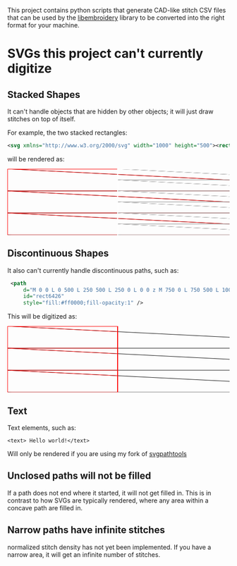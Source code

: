 This project contains python scripts that generate CAD-like stitch CSV files that can be
used by the [libembroidery](https://github.com/Embroidermodder/Embroidermodder) library to be converted into the right format for your machine.

SVGs this project can't currently digitize
==============

Stacked Shapes
--------------

It can't handle objects that are hidden by other objects; it will just draw stitches on top of itself.

For example, the two stacked rectangles:

```svg
<svg xmlns="http://www.w3.org/2000/svg" width="1000" height="500"><rect width="1000" height="500" fill="#f00"/><rect width="500" height="500" fill="#fff" x="250"/></svg>
```

will be rendered as:

<svg baseProfile="tiny" height="100%" version="1.2" width="100%" xmlns="http://www.w3.org/2000/svg" xmlns:ev="http://www.w3.org/2001/xml-events" xmlns:xlink="http://www.w3.org/1999/xlink"><defs /><line stroke="black" stroke-width="1.0" x1="0.0" x2="1000.0" y1="0.0" y2="50.0" /><path d="M0.0 0.0 L 1000.0 0.0 L 1000.0 500.0 L 0.0 500.0 z" fill="none" stroke="rgb(100%,0%,0%)" /><path d="M0.0 0.0 L 1000.0 0.0 L 1000.0 500.0 L 0.0 500.0 z" fill="none" stroke="rgb(100%,0%,0%)" /><path d="M0.0 0.0 L 1000.0 0.0 L 1000.0 500.0 L 0.0 500.0 z" fill="none" stroke="rgb(100%,0%,0%)" /><path d="M0.0 0.0 L 1000.0 0.0 L 1000.0 500.0 L 0.0 500.0 z" fill="none" stroke="rgb(100%,0%,0%)" /><circle cx="0.0" cy="0.0" r="1.0" /><circle cx="1000.0" cy="50.0" r="1.0" /><line stroke="rgb(100%,0%,0%)" stroke-width="1.0" x1="0.0" x2="1000.0" y1="0.0" y2="50.0" /><line stroke="black" stroke-width="1.0" x1="1000.0" x2="0.0" y1="50.0" y2="50.0" /><path d="M0.0 0.0 L 1000.0 0.0 L 1000.0 500.0 L 0.0 500.0 z" fill="none" stroke="rgb(100%,0%,0%)" /><path d="M0.0 0.0 L 1000.0 0.0 L 1000.0 500.0 L 0.0 500.0 z" fill="none" stroke="rgb(100%,0%,0%)" /><path d="M0.0 0.0 L 1000.0 0.0 L 1000.0 500.0 L 0.0 500.0 z" fill="none" stroke="rgb(100%,0%,0%)" /><path d="M0.0 0.0 L 1000.0 0.0 L 1000.0 500.0 L 0.0 500.0 z" fill="none" stroke="rgb(100%,0%,0%)" /><circle cx="1000.0" cy="50.0" r="1.0" /><circle cx="0.0" cy="50.0" r="1.0" /><line stroke="rgb(100%,0%,0%)" stroke-width="1.0" x1="1000.0" x2="0.0" y1="50.0" y2="50.0" /><line stroke="black" stroke-width="1.0" x1="0.0" x2="1000.0" y1="50.0" y2="100.0" /><path d="M0.0 0.0 L 1000.0 0.0 L 1000.0 500.0 L 0.0 500.0 z" fill="none" stroke="rgb(100%,0%,0%)" /><path d="M0.0 0.0 L 1000.0 0.0 L 1000.0 500.0 L 0.0 500.0 z" fill="none" stroke="rgb(100%,0%,0%)" /><path d="M0.0 0.0 L 1000.0 0.0 L 1000.0 500.0 L 0.0 500.0 z" fill="none" stroke="rgb(100%,0%,0%)" /><path d="M0.0 0.0 L 1000.0 0.0 L 1000.0 500.0 L 0.0 500.0 z" fill="none" stroke="rgb(100%,0%,0%)" /><circle cx="1000.0" cy="100.0" r="1.0" /><circle cx="0.0" cy="50.0" r="1.0" /><line stroke="rgb(100%,0%,0%)" stroke-width="1.0" x1="1000.0" x2="0.0" y1="100.0" y2="50.0" /><line stroke="black" stroke-width="1.0" x1="1000.0" x2="0.0" y1="100.0" y2="100.0" /><path d="M0.0 0.0 L 1000.0 0.0 L 1000.0 500.0 L 0.0 500.0 z" fill="none" stroke="rgb(100%,0%,0%)" /><path d="M0.0 0.0 L 1000.0 0.0 L 1000.0 500.0 L 0.0 500.0 z" fill="none" stroke="rgb(100%,0%,0%)" /><path d="M0.0 0.0 L 1000.0 0.0 L 1000.0 500.0 L 0.0 500.0 z" fill="none" stroke="rgb(100%,0%,0%)" /><path d="M0.0 0.0 L 1000.0 0.0 L 1000.0 500.0 L 0.0 500.0 z" fill="none" stroke="rgb(100%,0%,0%)" /><circle cx="1000.0" cy="100.0" r="1.0" /><circle cx="0.0" cy="100.0" r="1.0" /><line stroke="rgb(100%,0%,0%)" stroke-width="1.0" x1="1000.0" x2="0.0" y1="100.0" y2="100.0" /><line stroke="black" stroke-width="1.0" x1="0.0" x2="1000.0" y1="100.0" y2="150.0" /><path d="M0.0 0.0 L 1000.0 0.0 L 1000.0 500.0 L 0.0 500.0 z" fill="none" stroke="rgb(100%,0%,0%)" /><path d="M0.0 0.0 L 1000.0 0.0 L 1000.0 500.0 L 0.0 500.0 z" fill="none" stroke="rgb(100%,0%,0%)" /><path d="M0.0 0.0 L 1000.0 0.0 L 1000.0 500.0 L 0.0 500.0 z" fill="none" stroke="rgb(100%,0%,0%)" /><path d="M0.0 0.0 L 1000.0 0.0 L 1000.0 500.0 L 0.0 500.0 z" fill="none" stroke="rgb(100%,0%,0%)" /><circle cx="1000.0" cy="150.0" r="1.0" /><circle cx="0.0" cy="100.0" r="1.0" /><line stroke="rgb(100%,0%,0%)" stroke-width="1.0" x1="1000.0" x2="0.0" y1="150.0" y2="100.0" /><line stroke="black" stroke-width="1.0" x1="1000.0" x2="0.0" y1="150.0" y2="150.0" /><path d="M0.0 0.0 L 1000.0 0.0 L 1000.0 500.0 L 0.0 500.0 z" fill="none" stroke="rgb(100%,0%,0%)" /><path d="M0.0 0.0 L 1000.0 0.0 L 1000.0 500.0 L 0.0 500.0 z" fill="none" stroke="rgb(100%,0%,0%)" /><path d="M0.0 0.0 L 1000.0 0.0 L 1000.0 500.0 L 0.0 500.0 z" fill="none" stroke="rgb(100%,0%,0%)" /><path d="M0.0 0.0 L 1000.0 0.0 L 1000.0 500.0 L 0.0 500.0 z" fill="none" stroke="rgb(100%,0%,0%)" /><circle cx="1000.0" cy="150.0" r="1.0" /><circle cx="0.0" cy="150.0" r="1.0" /><line stroke="rgb(100%,0%,0%)" stroke-width="1.0" x1="1000.0" x2="0.0" y1="150.0" y2="150.0" /><line stroke="black" stroke-width="1.0" x1="0.0" x2="1000.0" y1="150.0" y2="200.0" /><path d="M0.0 0.0 L 1000.0 0.0 L 1000.0 500.0 L 0.0 500.0 z" fill="none" stroke="rgb(100%,0%,0%)" /><path d="M0.0 0.0 L 1000.0 0.0 L 1000.0 500.0 L 0.0 500.0 z" fill="none" stroke="rgb(100%,0%,0%)" /><path d="M0.0 0.0 L 1000.0 0.0 L 1000.0 500.0 L 0.0 500.0 z" fill="none" stroke="rgb(100%,0%,0%)" /><path d="M0.0 0.0 L 1000.0 0.0 L 1000.0 500.0 L 0.0 500.0 z" fill="none" stroke="rgb(100%,0%,0%)" /><circle cx="1000.0" cy="200.0" r="1.0" /><circle cx="0.0" cy="150.0" r="1.0" /><line stroke="rgb(100%,0%,0%)" stroke-width="1.0" x1="1000.0" x2="0.0" y1="200.0" y2="150.0" /><line stroke="black" stroke-width="1.0" x1="1000.0" x2="0.0" y1="200.0" y2="200.0" /><path d="M0.0 0.0 L 1000.0 0.0 L 1000.0 500.0 L 0.0 500.0 z" fill="none" stroke="rgb(100%,0%,0%)" /><path d="M0.0 0.0 L 1000.0 0.0 L 1000.0 500.0 L 0.0 500.0 z" fill="none" stroke="rgb(100%,0%,0%)" /><path d="M0.0 0.0 L 1000.0 0.0 L 1000.0 500.0 L 0.0 500.0 z" fill="none" stroke="rgb(100%,0%,0%)" /><path d="M0.0 0.0 L 1000.0 0.0 L 1000.0 500.0 L 0.0 500.0 z" fill="none" stroke="rgb(100%,0%,0%)" /><circle cx="1000.0" cy="200.0" r="1.0" /><circle cx="0.0" cy="200.0" r="1.0" /><line stroke="rgb(100%,0%,0%)" stroke-width="1.0" x1="1000.0" x2="0.0" y1="200.0" y2="200.0" /><line stroke="black" stroke-width="1.0" x1="0.0" x2="1000.0" y1="200.0" y2="250.0" /><path d="M0.0 0.0 L 1000.0 0.0 L 1000.0 500.0 L 0.0 500.0 z" fill="none" stroke="rgb(100%,0%,0%)" /><path d="M0.0 0.0 L 1000.0 0.0 L 1000.0 500.0 L 0.0 500.0 z" fill="none" stroke="rgb(100%,0%,0%)" /><path d="M0.0 0.0 L 1000.0 0.0 L 1000.0 500.0 L 0.0 500.0 z" fill="none" stroke="rgb(100%,0%,0%)" /><path d="M0.0 0.0 L 1000.0 0.0 L 1000.0 500.0 L 0.0 500.0 z" fill="none" stroke="rgb(100%,0%,0%)" /><circle cx="1000.0" cy="250.0" r="1.0" /><circle cx="0.0" cy="200.0" r="1.0" /><line stroke="rgb(100%,0%,0%)" stroke-width="1.0" x1="1000.0" x2="0.0" y1="250.0" y2="200.0" /><line stroke="black" stroke-width="1.0" x1="1000.0" x2="0.0" y1="250.0" y2="250.0" /><path d="M0.0 0.0 L 1000.0 0.0 L 1000.0 500.0 L 0.0 500.0 z" fill="none" stroke="rgb(100%,0%,0%)" /><path d="M0.0 0.0 L 1000.0 0.0 L 1000.0 500.0 L 0.0 500.0 z" fill="none" stroke="rgb(100%,0%,0%)" /><path d="M0.0 0.0 L 1000.0 0.0 L 1000.0 500.0 L 0.0 500.0 z" fill="none" stroke="rgb(100%,0%,0%)" /><path d="M0.0 0.0 L 1000.0 0.0 L 1000.0 500.0 L 0.0 500.0 z" fill="none" stroke="rgb(100%,0%,0%)" /><circle cx="1000.0" cy="250.0" r="1.0" /><circle cx="0.0" cy="250.0" r="1.0" /><line stroke="rgb(100%,0%,0%)" stroke-width="1.0" x1="1000.0" x2="0.0" y1="250.0" y2="250.0" /><line stroke="black" stroke-width="1.0" x1="0.0" x2="1000.0" y1="250.0" y2="300.0" /><path d="M0.0 0.0 L 1000.0 0.0 L 1000.0 500.0 L 0.0 500.0 z" fill="none" stroke="rgb(100%,0%,0%)" /><path d="M0.0 0.0 L 1000.0 0.0 L 1000.0 500.0 L 0.0 500.0 z" fill="none" stroke="rgb(100%,0%,0%)" /><path d="M0.0 0.0 L 1000.0 0.0 L 1000.0 500.0 L 0.0 500.0 z" fill="none" stroke="rgb(100%,0%,0%)" /><path d="M0.0 0.0 L 1000.0 0.0 L 1000.0 500.0 L 0.0 500.0 z" fill="none" stroke="rgb(100%,0%,0%)" /><circle cx="1000.0" cy="300.0" r="1.0" /><circle cx="0.0" cy="250.0" r="1.0" /><line stroke="rgb(100%,0%,0%)" stroke-width="1.0" x1="1000.0" x2="0.0" y1="300.0" y2="250.0" /><line stroke="black" stroke-width="1.0" x1="1000.0" x2="0.0" y1="300.0" y2="300.0" /><path d="M0.0 0.0 L 1000.0 0.0 L 1000.0 500.0 L 0.0 500.0 z" fill="none" stroke="rgb(100%,0%,0%)" /><path d="M0.0 0.0 L 1000.0 0.0 L 1000.0 500.0 L 0.0 500.0 z" fill="none" stroke="rgb(100%,0%,0%)" /><path d="M0.0 0.0 L 1000.0 0.0 L 1000.0 500.0 L 0.0 500.0 z" fill="none" stroke="rgb(100%,0%,0%)" /><path d="M0.0 0.0 L 1000.0 0.0 L 1000.0 500.0 L 0.0 500.0 z" fill="none" stroke="rgb(100%,0%,0%)" /><circle cx="1000.0" cy="300.0" r="1.0" /><circle cx="0.0" cy="300.0" r="1.0" /><line stroke="rgb(100%,0%,0%)" stroke-width="1.0" x1="1000.0" x2="0.0" y1="300.0" y2="300.0" /><line stroke="black" stroke-width="1.0" x1="0.0" x2="1000.0" y1="300.0" y2="350.0" /><path d="M0.0 0.0 L 1000.0 0.0 L 1000.0 500.0 L 0.0 500.0 z" fill="none" stroke="rgb(100%,0%,0%)" /><path d="M0.0 0.0 L 1000.0 0.0 L 1000.0 500.0 L 0.0 500.0 z" fill="none" stroke="rgb(100%,0%,0%)" /><path d="M0.0 0.0 L 1000.0 0.0 L 1000.0 500.0 L 0.0 500.0 z" fill="none" stroke="rgb(100%,0%,0%)" /><path d="M0.0 0.0 L 1000.0 0.0 L 1000.0 500.0 L 0.0 500.0 z" fill="none" stroke="rgb(100%,0%,0%)" /><circle cx="1000.0" cy="350.0" r="1.0" /><circle cx="0.0" cy="300.0" r="1.0" /><line stroke="rgb(100%,0%,0%)" stroke-width="1.0" x1="1000.0" x2="0.0" y1="350.0" y2="300.0" /><line stroke="black" stroke-width="1.0" x1="1000.0" x2="0.0" y1="350.0" y2="350.0" /><path d="M0.0 0.0 L 1000.0 0.0 L 1000.0 500.0 L 0.0 500.0 z" fill="none" stroke="rgb(100%,0%,0%)" /><path d="M0.0 0.0 L 1000.0 0.0 L 1000.0 500.0 L 0.0 500.0 z" fill="none" stroke="rgb(100%,0%,0%)" /><path d="M0.0 0.0 L 1000.0 0.0 L 1000.0 500.0 L 0.0 500.0 z" fill="none" stroke="rgb(100%,0%,0%)" /><path d="M0.0 0.0 L 1000.0 0.0 L 1000.0 500.0 L 0.0 500.0 z" fill="none" stroke="rgb(100%,0%,0%)" /><circle cx="1000.0" cy="350.0" r="1.0" /><circle cx="0.0" cy="350.0" r="1.0" /><line stroke="rgb(100%,0%,0%)" stroke-width="1.0" x1="1000.0" x2="0.0" y1="350.0" y2="350.0" /><line stroke="black" stroke-width="1.0" x1="0.0" x2="1000.0" y1="350.0" y2="400.0" /><path d="M0.0 0.0 L 1000.0 0.0 L 1000.0 500.0 L 0.0 500.0 z" fill="none" stroke="rgb(100%,0%,0%)" /><path d="M0.0 0.0 L 1000.0 0.0 L 1000.0 500.0 L 0.0 500.0 z" fill="none" stroke="rgb(100%,0%,0%)" /><path d="M0.0 0.0 L 1000.0 0.0 L 1000.0 500.0 L 0.0 500.0 z" fill="none" stroke="rgb(100%,0%,0%)" /><path d="M0.0 0.0 L 1000.0 0.0 L 1000.0 500.0 L 0.0 500.0 z" fill="none" stroke="rgb(100%,0%,0%)" /><circle cx="1000.0" cy="400.0" r="1.0" /><circle cx="0.0" cy="350.0" r="1.0" /><line stroke="rgb(100%,0%,0%)" stroke-width="1.0" x1="1000.0" x2="0.0" y1="400.0" y2="350.0" /><line stroke="black" stroke-width="1.0" x1="1000.0" x2="0.0" y1="400.0" y2="400.0" /><path d="M0.0 0.0 L 1000.0 0.0 L 1000.0 500.0 L 0.0 500.0 z" fill="none" stroke="rgb(100%,0%,0%)" /><path d="M0.0 0.0 L 1000.0 0.0 L 1000.0 500.0 L 0.0 500.0 z" fill="none" stroke="rgb(100%,0%,0%)" /><path d="M0.0 0.0 L 1000.0 0.0 L 1000.0 500.0 L 0.0 500.0 z" fill="none" stroke="rgb(100%,0%,0%)" /><path d="M0.0 0.0 L 1000.0 0.0 L 1000.0 500.0 L 0.0 500.0 z" fill="none" stroke="rgb(100%,0%,0%)" /><circle cx="1000.0" cy="400.0" r="1.0" /><circle cx="0.0" cy="400.0" r="1.0" /><line stroke="rgb(100%,0%,0%)" stroke-width="1.0" x1="1000.0" x2="0.0" y1="400.0" y2="400.0" /><line stroke="black" stroke-width="1.0" x1="0.0" x2="1000.0" y1="400.0" y2="450.0" /><path d="M0.0 0.0 L 1000.0 0.0 L 1000.0 500.0 L 0.0 500.0 z" fill="none" stroke="rgb(100%,0%,0%)" /><path d="M0.0 0.0 L 1000.0 0.0 L 1000.0 500.0 L 0.0 500.0 z" fill="none" stroke="rgb(100%,0%,0%)" /><path d="M0.0 0.0 L 1000.0 0.0 L 1000.0 500.0 L 0.0 500.0 z" fill="none" stroke="rgb(100%,0%,0%)" /><path d="M0.0 0.0 L 1000.0 0.0 L 1000.0 500.0 L 0.0 500.0 z" fill="none" stroke="rgb(100%,0%,0%)" /><circle cx="1000.0" cy="450.0" r="1.0" /><circle cx="0.0" cy="400.0" r="1.0" /><line stroke="rgb(100%,0%,0%)" stroke-width="1.0" x1="1000.0" x2="0.0" y1="450.0" y2="400.0" /><line stroke="black" stroke-width="1.0" x1="1000.0" x2="0.0" y1="450.0" y2="450.0" /><path d="M0.0 0.0 L 1000.0 0.0 L 1000.0 500.0 L 0.0 500.0 z" fill="none" stroke="rgb(100%,0%,0%)" /><path d="M0.0 0.0 L 1000.0 0.0 L 1000.0 500.0 L 0.0 500.0 z" fill="none" stroke="rgb(100%,0%,0%)" /><path d="M0.0 0.0 L 1000.0 0.0 L 1000.0 500.0 L 0.0 500.0 z" fill="none" stroke="rgb(100%,0%,0%)" /><path d="M0.0 0.0 L 1000.0 0.0 L 1000.0 500.0 L 0.0 500.0 z" fill="none" stroke="rgb(100%,0%,0%)" /><circle cx="1000.0" cy="450.0" r="1.0" /><circle cx="0.0" cy="450.0" r="1.0" /><line stroke="rgb(100%,0%,0%)" stroke-width="1.0" x1="1000.0" x2="0.0" y1="450.0" y2="450.0" /><line stroke="black" stroke-width="1.0" x1="0.0" x2="1000.0" y1="450.0" y2="500.0" /><path d="M0.0 0.0 L 1000.0 0.0 L 1000.0 500.0 L 0.0 500.0 z" fill="none" stroke="rgb(100%,0%,0%)" /><path d="M0.0 0.0 L 1000.0 0.0 L 1000.0 500.0 L 0.0 500.0 z" fill="none" stroke="rgb(100%,0%,0%)" /><path d="M0.0 0.0 L 1000.0 0.0 L 1000.0 500.0 L 0.0 500.0 z" fill="none" stroke="rgb(100%,0%,0%)" /><path d="M0.0 0.0 L 1000.0 0.0 L 1000.0 500.0 L 0.0 500.0 z" fill="none" stroke="rgb(100%,0%,0%)" /><circle cx="1000.0" cy="500.0" r="1.0" /><circle cx="0.0" cy="450.0" r="1.0" /><line stroke="rgb(100%,0%,0%)" stroke-width="1.0" x1="1000.0" x2="0.0" y1="500.0" y2="450.0" /><line stroke="black" stroke-width="1.0" x1="250.0" x2="750.0" y1="0.0" y2="25.0" /><path d="M250.0 0.0 L 750.0 0.0 L 750.0 500.0 L 250.0 500.0 z" fill="none" stroke="rgb(100%,100%,100%)" /><path d="M250.0 0.0 L 750.0 0.0 L 750.0 500.0 L 250.0 500.0 z" fill="none" stroke="rgb(100%,100%,100%)" /><path d="M250.0 0.0 L 750.0 0.0 L 750.0 500.0 L 250.0 500.0 z" fill="none" stroke="rgb(100%,100%,100%)" /><path d="M250.0 0.0 L 750.0 0.0 L 750.0 500.0 L 250.0 500.0 z" fill="none" stroke="rgb(100%,100%,100%)" /><circle cx="250.0" cy="0.0" r="1.0" /><circle cx="750.0" cy="25.0" r="1.0" /><line stroke="rgb(100%,100%,100%)" stroke-width="1.0" x1="250.0" x2="750.0" y1="0.0" y2="25.0" /><line stroke="black" stroke-width="1.0" x1="750.0" x2="250.0" y1="25.0" y2="25.0" /><path d="M250.0 0.0 L 750.0 0.0 L 750.0 500.0 L 250.0 500.0 z" fill="none" stroke="rgb(100%,100%,100%)" /><path d="M250.0 0.0 L 750.0 0.0 L 750.0 500.0 L 250.0 500.0 z" fill="none" stroke="rgb(100%,100%,100%)" /><path d="M250.0 0.0 L 750.0 0.0 L 750.0 500.0 L 250.0 500.0 z" fill="none" stroke="rgb(100%,100%,100%)" /><path d="M250.0 0.0 L 750.0 0.0 L 750.0 500.0 L 250.0 500.0 z" fill="none" stroke="rgb(100%,100%,100%)" /><circle cx="750.0" cy="25.0" r="1.0" /><circle cx="250.0" cy="25.0" r="1.0" /><line stroke="rgb(100%,100%,100%)" stroke-width="1.0" x1="750.0" x2="250.0" y1="25.0" y2="25.0" /><line stroke="black" stroke-width="1.0" x1="250.0" x2="750.0" y1="25.0" y2="50.0" /><path d="M250.0 0.0 L 750.0 0.0 L 750.0 500.0 L 250.0 500.0 z" fill="none" stroke="rgb(100%,100%,100%)" /><path d="M250.0 0.0 L 750.0 0.0 L 750.0 500.0 L 250.0 500.0 z" fill="none" stroke="rgb(100%,100%,100%)" /><path d="M250.0 0.0 L 750.0 0.0 L 750.0 500.0 L 250.0 500.0 z" fill="none" stroke="rgb(100%,100%,100%)" /><path d="M250.0 0.0 L 750.0 0.0 L 750.0 500.0 L 250.0 500.0 z" fill="none" stroke="rgb(100%,100%,100%)" /><circle cx="750.0" cy="50.0" r="1.0" /><circle cx="250.0" cy="25.0" r="1.0" /><line stroke="rgb(100%,100%,100%)" stroke-width="1.0" x1="750.0" x2="250.0" y1="50.0" y2="25.0" /><line stroke="black" stroke-width="1.0" x1="750.0" x2="250.0" y1="50.0" y2="50.0" /><path d="M250.0 0.0 L 750.0 0.0 L 750.0 500.0 L 250.0 500.0 z" fill="none" stroke="rgb(100%,100%,100%)" /><path d="M250.0 0.0 L 750.0 0.0 L 750.0 500.0 L 250.0 500.0 z" fill="none" stroke="rgb(100%,100%,100%)" /><path d="M250.0 0.0 L 750.0 0.0 L 750.0 500.0 L 250.0 500.0 z" fill="none" stroke="rgb(100%,100%,100%)" /><path d="M250.0 0.0 L 750.0 0.0 L 750.0 500.0 L 250.0 500.0 z" fill="none" stroke="rgb(100%,100%,100%)" /><circle cx="750.0" cy="50.0" r="1.0" /><circle cx="250.0" cy="50.0" r="1.0" /><line stroke="rgb(100%,100%,100%)" stroke-width="1.0" x1="750.0" x2="250.0" y1="50.0" y2="50.0" /><line stroke="black" stroke-width="1.0" x1="250.0" x2="750.0" y1="50.0" y2="75.0" /><path d="M250.0 0.0 L 750.0 0.0 L 750.0 500.0 L 250.0 500.0 z" fill="none" stroke="rgb(100%,100%,100%)" /><path d="M250.0 0.0 L 750.0 0.0 L 750.0 500.0 L 250.0 500.0 z" fill="none" stroke="rgb(100%,100%,100%)" /><path d="M250.0 0.0 L 750.0 0.0 L 750.0 500.0 L 250.0 500.0 z" fill="none" stroke="rgb(100%,100%,100%)" /><path d="M250.0 0.0 L 750.0 0.0 L 750.0 500.0 L 250.0 500.0 z" fill="none" stroke="rgb(100%,100%,100%)" /><circle cx="750.0" cy="75.0" r="1.0" /><circle cx="250.0" cy="50.0" r="1.0" /><line stroke="rgb(100%,100%,100%)" stroke-width="1.0" x1="750.0" x2="250.0" y1="75.0" y2="50.0" /><line stroke="black" stroke-width="1.0" x1="750.0" x2="250.0" y1="75.0" y2="75.0" /><path d="M250.0 0.0 L 750.0 0.0 L 750.0 500.0 L 250.0 500.0 z" fill="none" stroke="rgb(100%,100%,100%)" /><path d="M250.0 0.0 L 750.0 0.0 L 750.0 500.0 L 250.0 500.0 z" fill="none" stroke="rgb(100%,100%,100%)" /><path d="M250.0 0.0 L 750.0 0.0 L 750.0 500.0 L 250.0 500.0 z" fill="none" stroke="rgb(100%,100%,100%)" /><path d="M250.0 0.0 L 750.0 0.0 L 750.0 500.0 L 250.0 500.0 z" fill="none" stroke="rgb(100%,100%,100%)" /><circle cx="750.0" cy="75.0" r="1.0" /><circle cx="250.0" cy="75.0" r="1.0" /><line stroke="rgb(100%,100%,100%)" stroke-width="1.0" x1="750.0" x2="250.0" y1="75.0" y2="75.0" /><line stroke="black" stroke-width="1.0" x1="250.0" x2="750.0" y1="75.0" y2="100.0" /><path d="M250.0 0.0 L 750.0 0.0 L 750.0 500.0 L 250.0 500.0 z" fill="none" stroke="rgb(100%,100%,100%)" /><path d="M250.0 0.0 L 750.0 0.0 L 750.0 500.0 L 250.0 500.0 z" fill="none" stroke="rgb(100%,100%,100%)" /><path d="M250.0 0.0 L 750.0 0.0 L 750.0 500.0 L 250.0 500.0 z" fill="none" stroke="rgb(100%,100%,100%)" /><path d="M250.0 0.0 L 750.0 0.0 L 750.0 500.0 L 250.0 500.0 z" fill="none" stroke="rgb(100%,100%,100%)" /><circle cx="750.0" cy="100.0" r="1.0" /><circle cx="250.0" cy="75.0" r="1.0" /><line stroke="rgb(100%,100%,100%)" stroke-width="1.0" x1="750.0" x2="250.0" y1="100.0" y2="75.0" /><line stroke="black" stroke-width="1.0" x1="750.0" x2="250.0" y1="100.0" y2="100.0" /><path d="M250.0 0.0 L 750.0 0.0 L 750.0 500.0 L 250.0 500.0 z" fill="none" stroke="rgb(100%,100%,100%)" /><path d="M250.0 0.0 L 750.0 0.0 L 750.0 500.0 L 250.0 500.0 z" fill="none" stroke="rgb(100%,100%,100%)" /><path d="M250.0 0.0 L 750.0 0.0 L 750.0 500.0 L 250.0 500.0 z" fill="none" stroke="rgb(100%,100%,100%)" /><path d="M250.0 0.0 L 750.0 0.0 L 750.0 500.0 L 250.0 500.0 z" fill="none" stroke="rgb(100%,100%,100%)" /><circle cx="750.0" cy="100.0" r="1.0" /><circle cx="250.0" cy="100.0" r="1.0" /><line stroke="rgb(100%,100%,100%)" stroke-width="1.0" x1="750.0" x2="250.0" y1="100.0" y2="100.0" /><line stroke="black" stroke-width="1.0" x1="250.0" x2="750.0" y1="100.0" y2="125.0" /><path d="M250.0 0.0 L 750.0 0.0 L 750.0 500.0 L 250.0 500.0 z" fill="none" stroke="rgb(100%,100%,100%)" /><path d="M250.0 0.0 L 750.0 0.0 L 750.0 500.0 L 250.0 500.0 z" fill="none" stroke="rgb(100%,100%,100%)" /><path d="M250.0 0.0 L 750.0 0.0 L 750.0 500.0 L 250.0 500.0 z" fill="none" stroke="rgb(100%,100%,100%)" /><path d="M250.0 0.0 L 750.0 0.0 L 750.0 500.0 L 250.0 500.0 z" fill="none" stroke="rgb(100%,100%,100%)" /><circle cx="750.0" cy="125.0" r="1.0" /><circle cx="250.0" cy="100.0" r="1.0" /><line stroke="rgb(100%,100%,100%)" stroke-width="1.0" x1="750.0" x2="250.0" y1="125.0" y2="100.0" /><line stroke="black" stroke-width="1.0" x1="750.0" x2="250.0" y1="125.0" y2="125.0" /><path d="M250.0 0.0 L 750.0 0.0 L 750.0 500.0 L 250.0 500.0 z" fill="none" stroke="rgb(100%,100%,100%)" /><path d="M250.0 0.0 L 750.0 0.0 L 750.0 500.0 L 250.0 500.0 z" fill="none" stroke="rgb(100%,100%,100%)" /><path d="M250.0 0.0 L 750.0 0.0 L 750.0 500.0 L 250.0 500.0 z" fill="none" stroke="rgb(100%,100%,100%)" /><path d="M250.0 0.0 L 750.0 0.0 L 750.0 500.0 L 250.0 500.0 z" fill="none" stroke="rgb(100%,100%,100%)" /><circle cx="750.0" cy="125.0" r="1.0" /><circle cx="250.0" cy="125.0" r="1.0" /><line stroke="rgb(100%,100%,100%)" stroke-width="1.0" x1="750.0" x2="250.0" y1="125.0" y2="125.0" /><line stroke="black" stroke-width="1.0" x1="250.0" x2="750.0" y1="125.0" y2="150.0" /><path d="M250.0 0.0 L 750.0 0.0 L 750.0 500.0 L 250.0 500.0 z" fill="none" stroke="rgb(100%,100%,100%)" /><path d="M250.0 0.0 L 750.0 0.0 L 750.0 500.0 L 250.0 500.0 z" fill="none" stroke="rgb(100%,100%,100%)" /><path d="M250.0 0.0 L 750.0 0.0 L 750.0 500.0 L 250.0 500.0 z" fill="none" stroke="rgb(100%,100%,100%)" /><path d="M250.0 0.0 L 750.0 0.0 L 750.0 500.0 L 250.0 500.0 z" fill="none" stroke="rgb(100%,100%,100%)" /><circle cx="750.0" cy="150.0" r="1.0" /><circle cx="250.0" cy="125.0" r="1.0" /><line stroke="rgb(100%,100%,100%)" stroke-width="1.0" x1="750.0" x2="250.0" y1="150.0" y2="125.0" /><line stroke="black" stroke-width="1.0" x1="750.0" x2="250.0" y1="150.0" y2="150.0" /><path d="M250.0 0.0 L 750.0 0.0 L 750.0 500.0 L 250.0 500.0 z" fill="none" stroke="rgb(100%,100%,100%)" /><path d="M250.0 0.0 L 750.0 0.0 L 750.0 500.0 L 250.0 500.0 z" fill="none" stroke="rgb(100%,100%,100%)" /><path d="M250.0 0.0 L 750.0 0.0 L 750.0 500.0 L 250.0 500.0 z" fill="none" stroke="rgb(100%,100%,100%)" /><path d="M250.0 0.0 L 750.0 0.0 L 750.0 500.0 L 250.0 500.0 z" fill="none" stroke="rgb(100%,100%,100%)" /><circle cx="750.0" cy="150.0" r="1.0" /><circle cx="250.0" cy="150.0" r="1.0" /><line stroke="rgb(100%,100%,100%)" stroke-width="1.0" x1="750.0" x2="250.0" y1="150.0" y2="150.0" /><line stroke="black" stroke-width="1.0" x1="250.0" x2="750.0" y1="150.0" y2="175.0" /><path d="M250.0 0.0 L 750.0 0.0 L 750.0 500.0 L 250.0 500.0 z" fill="none" stroke="rgb(100%,100%,100%)" /><path d="M250.0 0.0 L 750.0 0.0 L 750.0 500.0 L 250.0 500.0 z" fill="none" stroke="rgb(100%,100%,100%)" /><path d="M250.0 0.0 L 750.0 0.0 L 750.0 500.0 L 250.0 500.0 z" fill="none" stroke="rgb(100%,100%,100%)" /><path d="M250.0 0.0 L 750.0 0.0 L 750.0 500.0 L 250.0 500.0 z" fill="none" stroke="rgb(100%,100%,100%)" /><circle cx="750.0" cy="175.0" r="1.0" /><circle cx="250.0" cy="150.0" r="1.0" /><line stroke="rgb(100%,100%,100%)" stroke-width="1.0" x1="750.0" x2="250.0" y1="175.0" y2="150.0" /><line stroke="black" stroke-width="1.0" x1="750.0" x2="250.0" y1="175.0" y2="175.0" /><path d="M250.0 0.0 L 750.0 0.0 L 750.0 500.0 L 250.0 500.0 z" fill="none" stroke="rgb(100%,100%,100%)" /><path d="M250.0 0.0 L 750.0 0.0 L 750.0 500.0 L 250.0 500.0 z" fill="none" stroke="rgb(100%,100%,100%)" /><path d="M250.0 0.0 L 750.0 0.0 L 750.0 500.0 L 250.0 500.0 z" fill="none" stroke="rgb(100%,100%,100%)" /><path d="M250.0 0.0 L 750.0 0.0 L 750.0 500.0 L 250.0 500.0 z" fill="none" stroke="rgb(100%,100%,100%)" /><circle cx="750.0" cy="175.0" r="1.0" /><circle cx="250.0" cy="175.0" r="1.0" /><line stroke="rgb(100%,100%,100%)" stroke-width="1.0" x1="750.0" x2="250.0" y1="175.0" y2="175.0" /><line stroke="black" stroke-width="1.0" x1="250.0" x2="750.0" y1="175.0" y2="200.0" /><path d="M250.0 0.0 L 750.0 0.0 L 750.0 500.0 L 250.0 500.0 z" fill="none" stroke="rgb(100%,100%,100%)" /><path d="M250.0 0.0 L 750.0 0.0 L 750.0 500.0 L 250.0 500.0 z" fill="none" stroke="rgb(100%,100%,100%)" /><path d="M250.0 0.0 L 750.0 0.0 L 750.0 500.0 L 250.0 500.0 z" fill="none" stroke="rgb(100%,100%,100%)" /><path d="M250.0 0.0 L 750.0 0.0 L 750.0 500.0 L 250.0 500.0 z" fill="none" stroke="rgb(100%,100%,100%)" /><circle cx="750.0" cy="200.0" r="1.0" /><circle cx="250.0" cy="175.0" r="1.0" /><line stroke="rgb(100%,100%,100%)" stroke-width="1.0" x1="750.0" x2="250.0" y1="200.0" y2="175.0" /><line stroke="black" stroke-width="1.0" x1="750.0" x2="250.0" y1="200.0" y2="200.0" /><path d="M250.0 0.0 L 750.0 0.0 L 750.0 500.0 L 250.0 500.0 z" fill="none" stroke="rgb(100%,100%,100%)" /><path d="M250.0 0.0 L 750.0 0.0 L 750.0 500.0 L 250.0 500.0 z" fill="none" stroke="rgb(100%,100%,100%)" /><path d="M250.0 0.0 L 750.0 0.0 L 750.0 500.0 L 250.0 500.0 z" fill="none" stroke="rgb(100%,100%,100%)" /><path d="M250.0 0.0 L 750.0 0.0 L 750.0 500.0 L 250.0 500.0 z" fill="none" stroke="rgb(100%,100%,100%)" /><circle cx="750.0" cy="200.0" r="1.0" /><circle cx="250.0" cy="200.0" r="1.0" /><line stroke="rgb(100%,100%,100%)" stroke-width="1.0" x1="750.0" x2="250.0" y1="200.0" y2="200.0" /><line stroke="black" stroke-width="1.0" x1="250.0" x2="750.0" y1="200.0" y2="225.0" /><path d="M250.0 0.0 L 750.0 0.0 L 750.0 500.0 L 250.0 500.0 z" fill="none" stroke="rgb(100%,100%,100%)" /><path d="M250.0 0.0 L 750.0 0.0 L 750.0 500.0 L 250.0 500.0 z" fill="none" stroke="rgb(100%,100%,100%)" /><path d="M250.0 0.0 L 750.0 0.0 L 750.0 500.0 L 250.0 500.0 z" fill="none" stroke="rgb(100%,100%,100%)" /><path d="M250.0 0.0 L 750.0 0.0 L 750.0 500.0 L 250.0 500.0 z" fill="none" stroke="rgb(100%,100%,100%)" /><circle cx="750.0" cy="225.0" r="1.0" /><circle cx="250.0" cy="200.0" r="1.0" /><line stroke="rgb(100%,100%,100%)" stroke-width="1.0" x1="750.0" x2="250.0" y1="225.0" y2="200.0" /><line stroke="black" stroke-width="1.0" x1="750.0" x2="250.0" y1="225.0" y2="225.0" /><path d="M250.0 0.0 L 750.0 0.0 L 750.0 500.0 L 250.0 500.0 z" fill="none" stroke="rgb(100%,100%,100%)" /><path d="M250.0 0.0 L 750.0 0.0 L 750.0 500.0 L 250.0 500.0 z" fill="none" stroke="rgb(100%,100%,100%)" /><path d="M250.0 0.0 L 750.0 0.0 L 750.0 500.0 L 250.0 500.0 z" fill="none" stroke="rgb(100%,100%,100%)" /><path d="M250.0 0.0 L 750.0 0.0 L 750.0 500.0 L 250.0 500.0 z" fill="none" stroke="rgb(100%,100%,100%)" /><circle cx="750.0" cy="225.0" r="1.0" /><circle cx="250.0" cy="225.0" r="1.0" /><line stroke="rgb(100%,100%,100%)" stroke-width="1.0" x1="750.0" x2="250.0" y1="225.0" y2="225.0" /><line stroke="black" stroke-width="1.0" x1="250.0" x2="750.0" y1="225.0" y2="250.0" /><path d="M250.0 0.0 L 750.0 0.0 L 750.0 500.0 L 250.0 500.0 z" fill="none" stroke="rgb(100%,100%,100%)" /><path d="M250.0 0.0 L 750.0 0.0 L 750.0 500.0 L 250.0 500.0 z" fill="none" stroke="rgb(100%,100%,100%)" /><path d="M250.0 0.0 L 750.0 0.0 L 750.0 500.0 L 250.0 500.0 z" fill="none" stroke="rgb(100%,100%,100%)" /><path d="M250.0 0.0 L 750.0 0.0 L 750.0 500.0 L 250.0 500.0 z" fill="none" stroke="rgb(100%,100%,100%)" /><circle cx="750.0" cy="250.0" r="1.0" /><circle cx="250.0" cy="225.0" r="1.0" /><line stroke="rgb(100%,100%,100%)" stroke-width="1.0" x1="750.0" x2="250.0" y1="250.0" y2="225.0" /><line stroke="black" stroke-width="1.0" x1="750.0" x2="250.0" y1="250.0" y2="250.0" /><path d="M250.0 0.0 L 750.0 0.0 L 750.0 500.0 L 250.0 500.0 z" fill="none" stroke="rgb(100%,100%,100%)" /><path d="M250.0 0.0 L 750.0 0.0 L 750.0 500.0 L 250.0 500.0 z" fill="none" stroke="rgb(100%,100%,100%)" /><path d="M250.0 0.0 L 750.0 0.0 L 750.0 500.0 L 250.0 500.0 z" fill="none" stroke="rgb(100%,100%,100%)" /><path d="M250.0 0.0 L 750.0 0.0 L 750.0 500.0 L 250.0 500.0 z" fill="none" stroke="rgb(100%,100%,100%)" /><circle cx="750.0" cy="250.0" r="1.0" /><circle cx="250.0" cy="250.0" r="1.0" /><line stroke="rgb(100%,100%,100%)" stroke-width="1.0" x1="750.0" x2="250.0" y1="250.0" y2="250.0" /><line stroke="black" stroke-width="1.0" x1="250.0" x2="750.0" y1="250.0" y2="275.0" /><path d="M250.0 0.0 L 750.0 0.0 L 750.0 500.0 L 250.0 500.0 z" fill="none" stroke="rgb(100%,100%,100%)" /><path d="M250.0 0.0 L 750.0 0.0 L 750.0 500.0 L 250.0 500.0 z" fill="none" stroke="rgb(100%,100%,100%)" /><path d="M250.0 0.0 L 750.0 0.0 L 750.0 500.0 L 250.0 500.0 z" fill="none" stroke="rgb(100%,100%,100%)" /><path d="M250.0 0.0 L 750.0 0.0 L 750.0 500.0 L 250.0 500.0 z" fill="none" stroke="rgb(100%,100%,100%)" /><circle cx="750.0" cy="275.0" r="1.0" /><circle cx="250.0" cy="250.0" r="1.0" /><line stroke="rgb(100%,100%,100%)" stroke-width="1.0" x1="750.0" x2="250.0" y1="275.0" y2="250.0" /><line stroke="black" stroke-width="1.0" x1="750.0" x2="250.0" y1="275.0" y2="275.0" /><path d="M250.0 0.0 L 750.0 0.0 L 750.0 500.0 L 250.0 500.0 z" fill="none" stroke="rgb(100%,100%,100%)" /><path d="M250.0 0.0 L 750.0 0.0 L 750.0 500.0 L 250.0 500.0 z" fill="none" stroke="rgb(100%,100%,100%)" /><path d="M250.0 0.0 L 750.0 0.0 L 750.0 500.0 L 250.0 500.0 z" fill="none" stroke="rgb(100%,100%,100%)" /><path d="M250.0 0.0 L 750.0 0.0 L 750.0 500.0 L 250.0 500.0 z" fill="none" stroke="rgb(100%,100%,100%)" /><circle cx="750.0" cy="275.0" r="1.0" /><circle cx="250.0" cy="275.0" r="1.0" /><line stroke="rgb(100%,100%,100%)" stroke-width="1.0" x1="750.0" x2="250.0" y1="275.0" y2="275.0" /><line stroke="black" stroke-width="1.0" x1="250.0" x2="750.0" y1="275.0" y2="300.0" /><path d="M250.0 0.0 L 750.0 0.0 L 750.0 500.0 L 250.0 500.0 z" fill="none" stroke="rgb(100%,100%,100%)" /><path d="M250.0 0.0 L 750.0 0.0 L 750.0 500.0 L 250.0 500.0 z" fill="none" stroke="rgb(100%,100%,100%)" /><path d="M250.0 0.0 L 750.0 0.0 L 750.0 500.0 L 250.0 500.0 z" fill="none" stroke="rgb(100%,100%,100%)" /><path d="M250.0 0.0 L 750.0 0.0 L 750.0 500.0 L 250.0 500.0 z" fill="none" stroke="rgb(100%,100%,100%)" /><circle cx="750.0" cy="300.0" r="1.0" /><circle cx="250.0" cy="275.0" r="1.0" /><line stroke="rgb(100%,100%,100%)" stroke-width="1.0" x1="750.0" x2="250.0" y1="300.0" y2="275.0" /><line stroke="black" stroke-width="1.0" x1="750.0" x2="250.0" y1="300.0" y2="300.0" /><path d="M250.0 0.0 L 750.0 0.0 L 750.0 500.0 L 250.0 500.0 z" fill="none" stroke="rgb(100%,100%,100%)" /><path d="M250.0 0.0 L 750.0 0.0 L 750.0 500.0 L 250.0 500.0 z" fill="none" stroke="rgb(100%,100%,100%)" /><path d="M250.0 0.0 L 750.0 0.0 L 750.0 500.0 L 250.0 500.0 z" fill="none" stroke="rgb(100%,100%,100%)" /><path d="M250.0 0.0 L 750.0 0.0 L 750.0 500.0 L 250.0 500.0 z" fill="none" stroke="rgb(100%,100%,100%)" /><circle cx="750.0" cy="300.0" r="1.0" /><circle cx="250.0" cy="300.0" r="1.0" /><line stroke="rgb(100%,100%,100%)" stroke-width="1.0" x1="750.0" x2="250.0" y1="300.0" y2="300.0" /><line stroke="black" stroke-width="1.0" x1="250.0" x2="750.0" y1="300.0" y2="325.0" /><path d="M250.0 0.0 L 750.0 0.0 L 750.0 500.0 L 250.0 500.0 z" fill="none" stroke="rgb(100%,100%,100%)" /><path d="M250.0 0.0 L 750.0 0.0 L 750.0 500.0 L 250.0 500.0 z" fill="none" stroke="rgb(100%,100%,100%)" /><path d="M250.0 0.0 L 750.0 0.0 L 750.0 500.0 L 250.0 500.0 z" fill="none" stroke="rgb(100%,100%,100%)" /><path d="M250.0 0.0 L 750.0 0.0 L 750.0 500.0 L 250.0 500.0 z" fill="none" stroke="rgb(100%,100%,100%)" /><circle cx="750.0" cy="325.0" r="1.0" /><circle cx="250.0" cy="300.0" r="1.0" /><line stroke="rgb(100%,100%,100%)" stroke-width="1.0" x1="750.0" x2="250.0" y1="325.0" y2="300.0" /><line stroke="black" stroke-width="1.0" x1="750.0" x2="250.0" y1="325.0" y2="325.0" /><path d="M250.0 0.0 L 750.0 0.0 L 750.0 500.0 L 250.0 500.0 z" fill="none" stroke="rgb(100%,100%,100%)" /><path d="M250.0 0.0 L 750.0 0.0 L 750.0 500.0 L 250.0 500.0 z" fill="none" stroke="rgb(100%,100%,100%)" /><path d="M250.0 0.0 L 750.0 0.0 L 750.0 500.0 L 250.0 500.0 z" fill="none" stroke="rgb(100%,100%,100%)" /><path d="M250.0 0.0 L 750.0 0.0 L 750.0 500.0 L 250.0 500.0 z" fill="none" stroke="rgb(100%,100%,100%)" /><circle cx="750.0" cy="325.0" r="1.0" /><circle cx="250.0" cy="325.0" r="1.0" /><line stroke="rgb(100%,100%,100%)" stroke-width="1.0" x1="750.0" x2="250.0" y1="325.0" y2="325.0" /><line stroke="black" stroke-width="1.0" x1="250.0" x2="750.0" y1="325.0" y2="350.0" /><path d="M250.0 0.0 L 750.0 0.0 L 750.0 500.0 L 250.0 500.0 z" fill="none" stroke="rgb(100%,100%,100%)" /><path d="M250.0 0.0 L 750.0 0.0 L 750.0 500.0 L 250.0 500.0 z" fill="none" stroke="rgb(100%,100%,100%)" /><path d="M250.0 0.0 L 750.0 0.0 L 750.0 500.0 L 250.0 500.0 z" fill="none" stroke="rgb(100%,100%,100%)" /><path d="M250.0 0.0 L 750.0 0.0 L 750.0 500.0 L 250.0 500.0 z" fill="none" stroke="rgb(100%,100%,100%)" /><circle cx="750.0" cy="350.0" r="1.0" /><circle cx="250.0" cy="325.0" r="1.0" /><line stroke="rgb(100%,100%,100%)" stroke-width="1.0" x1="750.0" x2="250.0" y1="350.0" y2="325.0" /><line stroke="black" stroke-width="1.0" x1="750.0" x2="250.0" y1="350.0" y2="350.0" /><path d="M250.0 0.0 L 750.0 0.0 L 750.0 500.0 L 250.0 500.0 z" fill="none" stroke="rgb(100%,100%,100%)" /><path d="M250.0 0.0 L 750.0 0.0 L 750.0 500.0 L 250.0 500.0 z" fill="none" stroke="rgb(100%,100%,100%)" /><path d="M250.0 0.0 L 750.0 0.0 L 750.0 500.0 L 250.0 500.0 z" fill="none" stroke="rgb(100%,100%,100%)" /><path d="M250.0 0.0 L 750.0 0.0 L 750.0 500.0 L 250.0 500.0 z" fill="none" stroke="rgb(100%,100%,100%)" /><circle cx="750.0" cy="350.0" r="1.0" /><circle cx="250.0" cy="350.0" r="1.0" /><line stroke="rgb(100%,100%,100%)" stroke-width="1.0" x1="750.0" x2="250.0" y1="350.0" y2="350.0" /><line stroke="black" stroke-width="1.0" x1="250.0" x2="750.0" y1="350.0" y2="375.0" /><path d="M250.0 0.0 L 750.0 0.0 L 750.0 500.0 L 250.0 500.0 z" fill="none" stroke="rgb(100%,100%,100%)" /><path d="M250.0 0.0 L 750.0 0.0 L 750.0 500.0 L 250.0 500.0 z" fill="none" stroke="rgb(100%,100%,100%)" /><path d="M250.0 0.0 L 750.0 0.0 L 750.0 500.0 L 250.0 500.0 z" fill="none" stroke="rgb(100%,100%,100%)" /><path d="M250.0 0.0 L 750.0 0.0 L 750.0 500.0 L 250.0 500.0 z" fill="none" stroke="rgb(100%,100%,100%)" /><circle cx="750.0" cy="375.0" r="1.0" /><circle cx="250.0" cy="350.0" r="1.0" /><line stroke="rgb(100%,100%,100%)" stroke-width="1.0" x1="750.0" x2="250.0" y1="375.0" y2="350.0" /><line stroke="black" stroke-width="1.0" x1="750.0" x2="250.0" y1="375.0" y2="375.0" /><path d="M250.0 0.0 L 750.0 0.0 L 750.0 500.0 L 250.0 500.0 z" fill="none" stroke="rgb(100%,100%,100%)" /><path d="M250.0 0.0 L 750.0 0.0 L 750.0 500.0 L 250.0 500.0 z" fill="none" stroke="rgb(100%,100%,100%)" /><path d="M250.0 0.0 L 750.0 0.0 L 750.0 500.0 L 250.0 500.0 z" fill="none" stroke="rgb(100%,100%,100%)" /><path d="M250.0 0.0 L 750.0 0.0 L 750.0 500.0 L 250.0 500.0 z" fill="none" stroke="rgb(100%,100%,100%)" /><circle cx="750.0" cy="375.0" r="1.0" /><circle cx="250.0" cy="375.0" r="1.0" /><line stroke="rgb(100%,100%,100%)" stroke-width="1.0" x1="750.0" x2="250.0" y1="375.0" y2="375.0" /><line stroke="black" stroke-width="1.0" x1="250.0" x2="750.0" y1="375.0" y2="400.0" /><path d="M250.0 0.0 L 750.0 0.0 L 750.0 500.0 L 250.0 500.0 z" fill="none" stroke="rgb(100%,100%,100%)" /><path d="M250.0 0.0 L 750.0 0.0 L 750.0 500.0 L 250.0 500.0 z" fill="none" stroke="rgb(100%,100%,100%)" /><path d="M250.0 0.0 L 750.0 0.0 L 750.0 500.0 L 250.0 500.0 z" fill="none" stroke="rgb(100%,100%,100%)" /><path d="M250.0 0.0 L 750.0 0.0 L 750.0 500.0 L 250.0 500.0 z" fill="none" stroke="rgb(100%,100%,100%)" /><circle cx="750.0" cy="400.0" r="1.0" /><circle cx="250.0" cy="375.0" r="1.0" /><line stroke="rgb(100%,100%,100%)" stroke-width="1.0" x1="750.0" x2="250.0" y1="400.0" y2="375.0" /><line stroke="black" stroke-width="1.0" x1="750.0" x2="250.0" y1="400.0" y2="400.0" /><path d="M250.0 0.0 L 750.0 0.0 L 750.0 500.0 L 250.0 500.0 z" fill="none" stroke="rgb(100%,100%,100%)" /><path d="M250.0 0.0 L 750.0 0.0 L 750.0 500.0 L 250.0 500.0 z" fill="none" stroke="rgb(100%,100%,100%)" /><path d="M250.0 0.0 L 750.0 0.0 L 750.0 500.0 L 250.0 500.0 z" fill="none" stroke="rgb(100%,100%,100%)" /><path d="M250.0 0.0 L 750.0 0.0 L 750.0 500.0 L 250.0 500.0 z" fill="none" stroke="rgb(100%,100%,100%)" /><circle cx="750.0" cy="400.0" r="1.0" /><circle cx="250.0" cy="400.0" r="1.0" /><line stroke="rgb(100%,100%,100%)" stroke-width="1.0" x1="750.0" x2="250.0" y1="400.0" y2="400.0" /><line stroke="black" stroke-width="1.0" x1="250.0" x2="750.0" y1="400.0" y2="425.0" /><path d="M250.0 0.0 L 750.0 0.0 L 750.0 500.0 L 250.0 500.0 z" fill="none" stroke="rgb(100%,100%,100%)" /><path d="M250.0 0.0 L 750.0 0.0 L 750.0 500.0 L 250.0 500.0 z" fill="none" stroke="rgb(100%,100%,100%)" /><path d="M250.0 0.0 L 750.0 0.0 L 750.0 500.0 L 250.0 500.0 z" fill="none" stroke="rgb(100%,100%,100%)" /><path d="M250.0 0.0 L 750.0 0.0 L 750.0 500.0 L 250.0 500.0 z" fill="none" stroke="rgb(100%,100%,100%)" /><circle cx="750.0" cy="425.0" r="1.0" /><circle cx="250.0" cy="400.0" r="1.0" /><line stroke="rgb(100%,100%,100%)" stroke-width="1.0" x1="750.0" x2="250.0" y1="425.0" y2="400.0" /><line stroke="black" stroke-width="1.0" x1="750.0" x2="250.0" y1="425.0" y2="425.0" /><path d="M250.0 0.0 L 750.0 0.0 L 750.0 500.0 L 250.0 500.0 z" fill="none" stroke="rgb(100%,100%,100%)" /><path d="M250.0 0.0 L 750.0 0.0 L 750.0 500.0 L 250.0 500.0 z" fill="none" stroke="rgb(100%,100%,100%)" /><path d="M250.0 0.0 L 750.0 0.0 L 750.0 500.0 L 250.0 500.0 z" fill="none" stroke="rgb(100%,100%,100%)" /><path d="M250.0 0.0 L 750.0 0.0 L 750.0 500.0 L 250.0 500.0 z" fill="none" stroke="rgb(100%,100%,100%)" /><circle cx="750.0" cy="425.0" r="1.0" /><circle cx="250.0" cy="425.0" r="1.0" /><line stroke="rgb(100%,100%,100%)" stroke-width="1.0" x1="750.0" x2="250.0" y1="425.0" y2="425.0" /><line stroke="black" stroke-width="1.0" x1="250.0" x2="750.0" y1="425.0" y2="450.0" /><path d="M250.0 0.0 L 750.0 0.0 L 750.0 500.0 L 250.0 500.0 z" fill="none" stroke="rgb(100%,100%,100%)" /><path d="M250.0 0.0 L 750.0 0.0 L 750.0 500.0 L 250.0 500.0 z" fill="none" stroke="rgb(100%,100%,100%)" /><path d="M250.0 0.0 L 750.0 0.0 L 750.0 500.0 L 250.0 500.0 z" fill="none" stroke="rgb(100%,100%,100%)" /><path d="M250.0 0.0 L 750.0 0.0 L 750.0 500.0 L 250.0 500.0 z" fill="none" stroke="rgb(100%,100%,100%)" /><circle cx="750.0" cy="450.0" r="1.0" /><circle cx="250.0" cy="425.0" r="1.0" /><line stroke="rgb(100%,100%,100%)" stroke-width="1.0" x1="750.0" x2="250.0" y1="450.0" y2="425.0" /><line stroke="black" stroke-width="1.0" x1="750.0" x2="250.0" y1="450.0" y2="450.0" /><path d="M250.0 0.0 L 750.0 0.0 L 750.0 500.0 L 250.0 500.0 z" fill="none" stroke="rgb(100%,100%,100%)" /><path d="M250.0 0.0 L 750.0 0.0 L 750.0 500.0 L 250.0 500.0 z" fill="none" stroke="rgb(100%,100%,100%)" /><path d="M250.0 0.0 L 750.0 0.0 L 750.0 500.0 L 250.0 500.0 z" fill="none" stroke="rgb(100%,100%,100%)" /><path d="M250.0 0.0 L 750.0 0.0 L 750.0 500.0 L 250.0 500.0 z" fill="none" stroke="rgb(100%,100%,100%)" /><circle cx="750.0" cy="450.0" r="1.0" /><circle cx="250.0" cy="450.0" r="1.0" /><line stroke="rgb(100%,100%,100%)" stroke-width="1.0" x1="750.0" x2="250.0" y1="450.0" y2="450.0" /><line stroke="black" stroke-width="1.0" x1="250.0" x2="750.0" y1="450.0" y2="475.0" /><path d="M250.0 0.0 L 750.0 0.0 L 750.0 500.0 L 250.0 500.0 z" fill="none" stroke="rgb(100%,100%,100%)" /><path d="M250.0 0.0 L 750.0 0.0 L 750.0 500.0 L 250.0 500.0 z" fill="none" stroke="rgb(100%,100%,100%)" /><path d="M250.0 0.0 L 750.0 0.0 L 750.0 500.0 L 250.0 500.0 z" fill="none" stroke="rgb(100%,100%,100%)" /><path d="M250.0 0.0 L 750.0 0.0 L 750.0 500.0 L 250.0 500.0 z" fill="none" stroke="rgb(100%,100%,100%)" /><circle cx="750.0" cy="475.0" r="1.0" /><circle cx="250.0" cy="450.0" r="1.0" /><line stroke="rgb(100%,100%,100%)" stroke-width="1.0" x1="750.0" x2="250.0" y1="475.0" y2="450.0" /><line stroke="black" stroke-width="1.0" x1="750.0" x2="250.0" y1="475.0" y2="475.0" /><path d="M250.0 0.0 L 750.0 0.0 L 750.0 500.0 L 250.0 500.0 z" fill="none" stroke="rgb(100%,100%,100%)" /><path d="M250.0 0.0 L 750.0 0.0 L 750.0 500.0 L 250.0 500.0 z" fill="none" stroke="rgb(100%,100%,100%)" /><path d="M250.0 0.0 L 750.0 0.0 L 750.0 500.0 L 250.0 500.0 z" fill="none" stroke="rgb(100%,100%,100%)" /><path d="M250.0 0.0 L 750.0 0.0 L 750.0 500.0 L 250.0 500.0 z" fill="none" stroke="rgb(100%,100%,100%)" /><circle cx="750.0" cy="475.0" r="1.0" /><circle cx="250.0" cy="475.0" r="1.0" /><line stroke="rgb(100%,100%,100%)" stroke-width="1.0" x1="750.0" x2="250.0" y1="475.0" y2="475.0" /><line stroke="black" stroke-width="1.0" x1="250.0" x2="750.0" y1="475.0" y2="500.0" /><path d="M250.0 0.0 L 750.0 0.0 L 750.0 500.0 L 250.0 500.0 z" fill="none" stroke="rgb(100%,100%,100%)" /><path d="M250.0 0.0 L 750.0 0.0 L 750.0 500.0 L 250.0 500.0 z" fill="none" stroke="rgb(100%,100%,100%)" /><path d="M250.0 0.0 L 750.0 0.0 L 750.0 500.0 L 250.0 500.0 z" fill="none" stroke="rgb(100%,100%,100%)" /><path d="M250.0 0.0 L 750.0 0.0 L 750.0 500.0 L 250.0 500.0 z" fill="none" stroke="rgb(100%,100%,100%)" /><circle cx="750.0" cy="500.0" r="1.0" /><circle cx="250.0" cy="475.0" r="1.0" /><line stroke="rgb(100%,100%,100%)" stroke-width="1.0" x1="750.0" x2="250.0" y1="500.0" y2="475.0" /></svg>

Discontinuous Shapes
--------------------

It also can't currently handle discontinuous paths, such as:

```svg
 <path
     d="M 0 0 L 0 500 L 250 500 L 250 0 L 0 0 z M 750 0 L 750 500 L 1000 500 L 1000 0 L 750 0 z "
     id="rect6426"
     style="fill:#ff0000;fill-opacity:1" />
```

This will be digitized as:

<svg baseProfile="tiny" height="100%" version="1.2" width="100%" xmlns="http://www.w3.org/2000/svg" xmlns:ev="http://www.w3.org/2001/xml-events" xmlns:xlink="http://www.w3.org/1999/xlink"><defs /><line stroke="black" stroke-width="1.0" x1="0.0" x2="1000.0" y1="0.0" y2="50.0" /><path d="M 0 0 L 0 500 L 250 500 L 250 0 L 0 0 z M 750 0 L 750 500 L 1000 500 L 1000 0 L 750 0 z " fill="none" stroke="rgb(100%,0%,0%)" /><path d="M 0 0 L 0 500 L 250 500 L 250 0 L 0 0 z M 750 0 L 750 500 L 1000 500 L 1000 0 L 750 0 z " fill="none" stroke="rgb(100%,0%,0%)" /><path d="M 0 0 L 0 500 L 250 500 L 250 0 L 0 0 z M 750 0 L 750 500 L 1000 500 L 1000 0 L 750 0 z " fill="none" stroke="rgb(100%,0%,0%)" /><path d="M 0 0 L 0 500 L 250 500 L 250 0 L 0 0 z M 750 0 L 750 500 L 1000 500 L 1000 0 L 750 0 z " fill="none" stroke="rgb(100%,0%,0%)" /><path d="M 0 0 L 0 500 L 250 500 L 250 0 L 0 0 z M 750 0 L 750 500 L 1000 500 L 1000 0 L 750 0 z " fill="none" stroke="rgb(100%,0%,0%)" /><path d="M 0 0 L 0 500 L 250 500 L 250 0 L 0 0 z M 750 0 L 750 500 L 1000 500 L 1000 0 L 750 0 z " fill="none" stroke="rgb(100%,0%,0%)" /><path d="M 0 0 L 0 500 L 250 500 L 250 0 L 0 0 z M 750 0 L 750 500 L 1000 500 L 1000 0 L 750 0 z " fill="none" stroke="rgb(100%,0%,0%)" /><path d="M 0 0 L 0 500 L 250 500 L 250 0 L 0 0 z M 750 0 L 750 500 L 1000 500 L 1000 0 L 750 0 z " fill="none" stroke="rgb(100%,0%,0%)" /><circle cx="0.0" cy="0.0" r="1.0" /><circle cx="250.0" cy="12.5" r="1.0" /><circle cx="750.0" cy="37.5" r="1.0" /><circle cx="1000.0" cy="50.0" r="1.0" /><line stroke="rgb(100%,0%,0%)" stroke-width="1.0" x1="0.0" x2="250.0" y1="0.0" y2="12.5" /><line stroke="black" stroke-width="1.0" x1="1000.0" x2="0.0" y1="50.0" y2="50.0" /><path d="M 0 0 L 0 500 L 250 500 L 250 0 L 0 0 z M 750 0 L 750 500 L 1000 500 L 1000 0 L 750 0 z " fill="none" stroke="rgb(100%,0%,0%)" /><path d="M 0 0 L 0 500 L 250 500 L 250 0 L 0 0 z M 750 0 L 750 500 L 1000 500 L 1000 0 L 750 0 z " fill="none" stroke="rgb(100%,0%,0%)" /><path d="M 0 0 L 0 500 L 250 500 L 250 0 L 0 0 z M 750 0 L 750 500 L 1000 500 L 1000 0 L 750 0 z " fill="none" stroke="rgb(100%,0%,0%)" /><path d="M 0 0 L 0 500 L 250 500 L 250 0 L 0 0 z M 750 0 L 750 500 L 1000 500 L 1000 0 L 750 0 z " fill="none" stroke="rgb(100%,0%,0%)" /><path d="M 0 0 L 0 500 L 250 500 L 250 0 L 0 0 z M 750 0 L 750 500 L 1000 500 L 1000 0 L 750 0 z " fill="none" stroke="rgb(100%,0%,0%)" /><path d="M 0 0 L 0 500 L 250 500 L 250 0 L 0 0 z M 750 0 L 750 500 L 1000 500 L 1000 0 L 750 0 z " fill="none" stroke="rgb(100%,0%,0%)" /><path d="M 0 0 L 0 500 L 250 500 L 250 0 L 0 0 z M 750 0 L 750 500 L 1000 500 L 1000 0 L 750 0 z " fill="none" stroke="rgb(100%,0%,0%)" /><path d="M 0 0 L 0 500 L 250 500 L 250 0 L 0 0 z M 750 0 L 750 500 L 1000 500 L 1000 0 L 750 0 z " fill="none" stroke="rgb(100%,0%,0%)" /><circle cx="0.0" cy="50.0" r="1.0" /><circle cx="250.0" cy="50.0" r="1.0" /><circle cx="750.0" cy="50.0" r="1.0" /><circle cx="1000.0" cy="50.0" r="1.0" /><line stroke="rgb(100%,0%,0%)" stroke-width="1.0" x1="0.0" x2="250.0" y1="50.0" y2="50.0" /><line stroke="black" stroke-width="1.0" x1="0.0" x2="1000.0" y1="50.0" y2="100.0" /><path d="M 0 0 L 0 500 L 250 500 L 250 0 L 0 0 z M 750 0 L 750 500 L 1000 500 L 1000 0 L 750 0 z " fill="none" stroke="rgb(100%,0%,0%)" /><path d="M 0 0 L 0 500 L 250 500 L 250 0 L 0 0 z M 750 0 L 750 500 L 1000 500 L 1000 0 L 750 0 z " fill="none" stroke="rgb(100%,0%,0%)" /><path d="M 0 0 L 0 500 L 250 500 L 250 0 L 0 0 z M 750 0 L 750 500 L 1000 500 L 1000 0 L 750 0 z " fill="none" stroke="rgb(100%,0%,0%)" /><path d="M 0 0 L 0 500 L 250 500 L 250 0 L 0 0 z M 750 0 L 750 500 L 1000 500 L 1000 0 L 750 0 z " fill="none" stroke="rgb(100%,0%,0%)" /><path d="M 0 0 L 0 500 L 250 500 L 250 0 L 0 0 z M 750 0 L 750 500 L 1000 500 L 1000 0 L 750 0 z " fill="none" stroke="rgb(100%,0%,0%)" /><path d="M 0 0 L 0 500 L 250 500 L 250 0 L 0 0 z M 750 0 L 750 500 L 1000 500 L 1000 0 L 750 0 z " fill="none" stroke="rgb(100%,0%,0%)" /><path d="M 0 0 L 0 500 L 250 500 L 250 0 L 0 0 z M 750 0 L 750 500 L 1000 500 L 1000 0 L 750 0 z " fill="none" stroke="rgb(100%,0%,0%)" /><path d="M 0 0 L 0 500 L 250 500 L 250 0 L 0 0 z M 750 0 L 750 500 L 1000 500 L 1000 0 L 750 0 z " fill="none" stroke="rgb(100%,0%,0%)" /><circle cx="0.0" cy="50.0" r="1.0" /><circle cx="250.0" cy="62.5" r="1.0" /><circle cx="750.0" cy="87.5" r="1.0" /><circle cx="1000.0" cy="100.0" r="1.0" /><line stroke="rgb(100%,0%,0%)" stroke-width="1.0" x1="0.0" x2="250.0" y1="50.0" y2="62.5" /><line stroke="black" stroke-width="1.0" x1="1000.0" x2="0.0" y1="100.0" y2="100.0" /><path d="M 0 0 L 0 500 L 250 500 L 250 0 L 0 0 z M 750 0 L 750 500 L 1000 500 L 1000 0 L 750 0 z " fill="none" stroke="rgb(100%,0%,0%)" /><path d="M 0 0 L 0 500 L 250 500 L 250 0 L 0 0 z M 750 0 L 750 500 L 1000 500 L 1000 0 L 750 0 z " fill="none" stroke="rgb(100%,0%,0%)" /><path d="M 0 0 L 0 500 L 250 500 L 250 0 L 0 0 z M 750 0 L 750 500 L 1000 500 L 1000 0 L 750 0 z " fill="none" stroke="rgb(100%,0%,0%)" /><path d="M 0 0 L 0 500 L 250 500 L 250 0 L 0 0 z M 750 0 L 750 500 L 1000 500 L 1000 0 L 750 0 z " fill="none" stroke="rgb(100%,0%,0%)" /><path d="M 0 0 L 0 500 L 250 500 L 250 0 L 0 0 z M 750 0 L 750 500 L 1000 500 L 1000 0 L 750 0 z " fill="none" stroke="rgb(100%,0%,0%)" /><path d="M 0 0 L 0 500 L 250 500 L 250 0 L 0 0 z M 750 0 L 750 500 L 1000 500 L 1000 0 L 750 0 z " fill="none" stroke="rgb(100%,0%,0%)" /><path d="M 0 0 L 0 500 L 250 500 L 250 0 L 0 0 z M 750 0 L 750 500 L 1000 500 L 1000 0 L 750 0 z " fill="none" stroke="rgb(100%,0%,0%)" /><path d="M 0 0 L 0 500 L 250 500 L 250 0 L 0 0 z M 750 0 L 750 500 L 1000 500 L 1000 0 L 750 0 z " fill="none" stroke="rgb(100%,0%,0%)" /><circle cx="0.0" cy="100.0" r="1.0" /><circle cx="250.0" cy="100.0" r="1.0" /><circle cx="750.0" cy="100.0" r="1.0" /><circle cx="1000.0" cy="100.0" r="1.0" /><line stroke="rgb(100%,0%,0%)" stroke-width="1.0" x1="0.0" x2="250.0" y1="100.0" y2="100.0" /><line stroke="black" stroke-width="1.0" x1="0.0" x2="1000.0" y1="100.0" y2="150.0" /><path d="M 0 0 L 0 500 L 250 500 L 250 0 L 0 0 z M 750 0 L 750 500 L 1000 500 L 1000 0 L 750 0 z " fill="none" stroke="rgb(100%,0%,0%)" /><path d="M 0 0 L 0 500 L 250 500 L 250 0 L 0 0 z M 750 0 L 750 500 L 1000 500 L 1000 0 L 750 0 z " fill="none" stroke="rgb(100%,0%,0%)" /><path d="M 0 0 L 0 500 L 250 500 L 250 0 L 0 0 z M 750 0 L 750 500 L 1000 500 L 1000 0 L 750 0 z " fill="none" stroke="rgb(100%,0%,0%)" /><path d="M 0 0 L 0 500 L 250 500 L 250 0 L 0 0 z M 750 0 L 750 500 L 1000 500 L 1000 0 L 750 0 z " fill="none" stroke="rgb(100%,0%,0%)" /><path d="M 0 0 L 0 500 L 250 500 L 250 0 L 0 0 z M 750 0 L 750 500 L 1000 500 L 1000 0 L 750 0 z " fill="none" stroke="rgb(100%,0%,0%)" /><path d="M 0 0 L 0 500 L 250 500 L 250 0 L 0 0 z M 750 0 L 750 500 L 1000 500 L 1000 0 L 750 0 z " fill="none" stroke="rgb(100%,0%,0%)" /><path d="M 0 0 L 0 500 L 250 500 L 250 0 L 0 0 z M 750 0 L 750 500 L 1000 500 L 1000 0 L 750 0 z " fill="none" stroke="rgb(100%,0%,0%)" /><path d="M 0 0 L 0 500 L 250 500 L 250 0 L 0 0 z M 750 0 L 750 500 L 1000 500 L 1000 0 L 750 0 z " fill="none" stroke="rgb(100%,0%,0%)" /><circle cx="0.0" cy="100.0" r="1.0" /><circle cx="250.0" cy="112.5" r="1.0" /><circle cx="750.0" cy="137.5" r="1.0" /><circle cx="1000.0" cy="150.0" r="1.0" /><line stroke="rgb(100%,0%,0%)" stroke-width="1.0" x1="0.0" x2="250.0" y1="100.0" y2="112.5" /><line stroke="black" stroke-width="1.0" x1="1000.0" x2="0.0" y1="150.0" y2="150.0" /><path d="M 0 0 L 0 500 L 250 500 L 250 0 L 0 0 z M 750 0 L 750 500 L 1000 500 L 1000 0 L 750 0 z " fill="none" stroke="rgb(100%,0%,0%)" /><path d="M 0 0 L 0 500 L 250 500 L 250 0 L 0 0 z M 750 0 L 750 500 L 1000 500 L 1000 0 L 750 0 z " fill="none" stroke="rgb(100%,0%,0%)" /><path d="M 0 0 L 0 500 L 250 500 L 250 0 L 0 0 z M 750 0 L 750 500 L 1000 500 L 1000 0 L 750 0 z " fill="none" stroke="rgb(100%,0%,0%)" /><path d="M 0 0 L 0 500 L 250 500 L 250 0 L 0 0 z M 750 0 L 750 500 L 1000 500 L 1000 0 L 750 0 z " fill="none" stroke="rgb(100%,0%,0%)" /><path d="M 0 0 L 0 500 L 250 500 L 250 0 L 0 0 z M 750 0 L 750 500 L 1000 500 L 1000 0 L 750 0 z " fill="none" stroke="rgb(100%,0%,0%)" /><path d="M 0 0 L 0 500 L 250 500 L 250 0 L 0 0 z M 750 0 L 750 500 L 1000 500 L 1000 0 L 750 0 z " fill="none" stroke="rgb(100%,0%,0%)" /><path d="M 0 0 L 0 500 L 250 500 L 250 0 L 0 0 z M 750 0 L 750 500 L 1000 500 L 1000 0 L 750 0 z " fill="none" stroke="rgb(100%,0%,0%)" /><path d="M 0 0 L 0 500 L 250 500 L 250 0 L 0 0 z M 750 0 L 750 500 L 1000 500 L 1000 0 L 750 0 z " fill="none" stroke="rgb(100%,0%,0%)" /><circle cx="0.0" cy="150.0" r="1.0" /><circle cx="250.0" cy="150.0" r="1.0" /><circle cx="750.0" cy="150.0" r="1.0" /><circle cx="1000.0" cy="150.0" r="1.0" /><line stroke="rgb(100%,0%,0%)" stroke-width="1.0" x1="0.0" x2="250.0" y1="150.0" y2="150.0" /><line stroke="black" stroke-width="1.0" x1="0.0" x2="1000.0" y1="150.0" y2="200.0" /><path d="M 0 0 L 0 500 L 250 500 L 250 0 L 0 0 z M 750 0 L 750 500 L 1000 500 L 1000 0 L 750 0 z " fill="none" stroke="rgb(100%,0%,0%)" /><path d="M 0 0 L 0 500 L 250 500 L 250 0 L 0 0 z M 750 0 L 750 500 L 1000 500 L 1000 0 L 750 0 z " fill="none" stroke="rgb(100%,0%,0%)" /><path d="M 0 0 L 0 500 L 250 500 L 250 0 L 0 0 z M 750 0 L 750 500 L 1000 500 L 1000 0 L 750 0 z " fill="none" stroke="rgb(100%,0%,0%)" /><path d="M 0 0 L 0 500 L 250 500 L 250 0 L 0 0 z M 750 0 L 750 500 L 1000 500 L 1000 0 L 750 0 z " fill="none" stroke="rgb(100%,0%,0%)" /><path d="M 0 0 L 0 500 L 250 500 L 250 0 L 0 0 z M 750 0 L 750 500 L 1000 500 L 1000 0 L 750 0 z " fill="none" stroke="rgb(100%,0%,0%)" /><path d="M 0 0 L 0 500 L 250 500 L 250 0 L 0 0 z M 750 0 L 750 500 L 1000 500 L 1000 0 L 750 0 z " fill="none" stroke="rgb(100%,0%,0%)" /><path d="M 0 0 L 0 500 L 250 500 L 250 0 L 0 0 z M 750 0 L 750 500 L 1000 500 L 1000 0 L 750 0 z " fill="none" stroke="rgb(100%,0%,0%)" /><path d="M 0 0 L 0 500 L 250 500 L 250 0 L 0 0 z M 750 0 L 750 500 L 1000 500 L 1000 0 L 750 0 z " fill="none" stroke="rgb(100%,0%,0%)" /><circle cx="0.0" cy="150.0" r="1.0" /><circle cx="250.0" cy="162.5" r="1.0" /><circle cx="750.0" cy="187.5" r="1.0" /><circle cx="1000.0" cy="200.0" r="1.0" /><line stroke="rgb(100%,0%,0%)" stroke-width="1.0" x1="0.0" x2="250.0" y1="150.0" y2="162.5" /><line stroke="black" stroke-width="1.0" x1="1000.0" x2="0.0" y1="200.0" y2="200.0" /><path d="M 0 0 L 0 500 L 250 500 L 250 0 L 0 0 z M 750 0 L 750 500 L 1000 500 L 1000 0 L 750 0 z " fill="none" stroke="rgb(100%,0%,0%)" /><path d="M 0 0 L 0 500 L 250 500 L 250 0 L 0 0 z M 750 0 L 750 500 L 1000 500 L 1000 0 L 750 0 z " fill="none" stroke="rgb(100%,0%,0%)" /><path d="M 0 0 L 0 500 L 250 500 L 250 0 L 0 0 z M 750 0 L 750 500 L 1000 500 L 1000 0 L 750 0 z " fill="none" stroke="rgb(100%,0%,0%)" /><path d="M 0 0 L 0 500 L 250 500 L 250 0 L 0 0 z M 750 0 L 750 500 L 1000 500 L 1000 0 L 750 0 z " fill="none" stroke="rgb(100%,0%,0%)" /><path d="M 0 0 L 0 500 L 250 500 L 250 0 L 0 0 z M 750 0 L 750 500 L 1000 500 L 1000 0 L 750 0 z " fill="none" stroke="rgb(100%,0%,0%)" /><path d="M 0 0 L 0 500 L 250 500 L 250 0 L 0 0 z M 750 0 L 750 500 L 1000 500 L 1000 0 L 750 0 z " fill="none" stroke="rgb(100%,0%,0%)" /><path d="M 0 0 L 0 500 L 250 500 L 250 0 L 0 0 z M 750 0 L 750 500 L 1000 500 L 1000 0 L 750 0 z " fill="none" stroke="rgb(100%,0%,0%)" /><path d="M 0 0 L 0 500 L 250 500 L 250 0 L 0 0 z M 750 0 L 750 500 L 1000 500 L 1000 0 L 750 0 z " fill="none" stroke="rgb(100%,0%,0%)" /><circle cx="0.0" cy="200.0" r="1.0" /><circle cx="250.0" cy="200.0" r="1.0" /><circle cx="750.0" cy="200.0" r="1.0" /><circle cx="1000.0" cy="200.0" r="1.0" /><line stroke="rgb(100%,0%,0%)" stroke-width="1.0" x1="0.0" x2="250.0" y1="200.0" y2="200.0" /><line stroke="black" stroke-width="1.0" x1="0.0" x2="1000.0" y1="200.0" y2="250.0" /><path d="M 0 0 L 0 500 L 250 500 L 250 0 L 0 0 z M 750 0 L 750 500 L 1000 500 L 1000 0 L 750 0 z " fill="none" stroke="rgb(100%,0%,0%)" /><path d="M 0 0 L 0 500 L 250 500 L 250 0 L 0 0 z M 750 0 L 750 500 L 1000 500 L 1000 0 L 750 0 z " fill="none" stroke="rgb(100%,0%,0%)" /><path d="M 0 0 L 0 500 L 250 500 L 250 0 L 0 0 z M 750 0 L 750 500 L 1000 500 L 1000 0 L 750 0 z " fill="none" stroke="rgb(100%,0%,0%)" /><path d="M 0 0 L 0 500 L 250 500 L 250 0 L 0 0 z M 750 0 L 750 500 L 1000 500 L 1000 0 L 750 0 z " fill="none" stroke="rgb(100%,0%,0%)" /><path d="M 0 0 L 0 500 L 250 500 L 250 0 L 0 0 z M 750 0 L 750 500 L 1000 500 L 1000 0 L 750 0 z " fill="none" stroke="rgb(100%,0%,0%)" /><path d="M 0 0 L 0 500 L 250 500 L 250 0 L 0 0 z M 750 0 L 750 500 L 1000 500 L 1000 0 L 750 0 z " fill="none" stroke="rgb(100%,0%,0%)" /><path d="M 0 0 L 0 500 L 250 500 L 250 0 L 0 0 z M 750 0 L 750 500 L 1000 500 L 1000 0 L 750 0 z " fill="none" stroke="rgb(100%,0%,0%)" /><path d="M 0 0 L 0 500 L 250 500 L 250 0 L 0 0 z M 750 0 L 750 500 L 1000 500 L 1000 0 L 750 0 z " fill="none" stroke="rgb(100%,0%,0%)" /><circle cx="0.0" cy="200.0" r="1.0" /><circle cx="250.0" cy="212.5" r="1.0" /><circle cx="750.0" cy="237.5" r="1.0" /><circle cx="1000.0" cy="250.0" r="1.0" /><line stroke="rgb(100%,0%,0%)" stroke-width="1.0" x1="0.0" x2="250.0" y1="200.0" y2="212.5" /><line stroke="black" stroke-width="1.0" x1="1000.0" x2="0.0" y1="250.0" y2="250.0" /><path d="M 0 0 L 0 500 L 250 500 L 250 0 L 0 0 z M 750 0 L 750 500 L 1000 500 L 1000 0 L 750 0 z " fill="none" stroke="rgb(100%,0%,0%)" /><path d="M 0 0 L 0 500 L 250 500 L 250 0 L 0 0 z M 750 0 L 750 500 L 1000 500 L 1000 0 L 750 0 z " fill="none" stroke="rgb(100%,0%,0%)" /><path d="M 0 0 L 0 500 L 250 500 L 250 0 L 0 0 z M 750 0 L 750 500 L 1000 500 L 1000 0 L 750 0 z " fill="none" stroke="rgb(100%,0%,0%)" /><path d="M 0 0 L 0 500 L 250 500 L 250 0 L 0 0 z M 750 0 L 750 500 L 1000 500 L 1000 0 L 750 0 z " fill="none" stroke="rgb(100%,0%,0%)" /><path d="M 0 0 L 0 500 L 250 500 L 250 0 L 0 0 z M 750 0 L 750 500 L 1000 500 L 1000 0 L 750 0 z " fill="none" stroke="rgb(100%,0%,0%)" /><path d="M 0 0 L 0 500 L 250 500 L 250 0 L 0 0 z M 750 0 L 750 500 L 1000 500 L 1000 0 L 750 0 z " fill="none" stroke="rgb(100%,0%,0%)" /><path d="M 0 0 L 0 500 L 250 500 L 250 0 L 0 0 z M 750 0 L 750 500 L 1000 500 L 1000 0 L 750 0 z " fill="none" stroke="rgb(100%,0%,0%)" /><path d="M 0 0 L 0 500 L 250 500 L 250 0 L 0 0 z M 750 0 L 750 500 L 1000 500 L 1000 0 L 750 0 z " fill="none" stroke="rgb(100%,0%,0%)" /><circle cx="0.0" cy="250.0" r="1.0" /><circle cx="250.0" cy="250.0" r="1.0" /><circle cx="750.0" cy="250.0" r="1.0" /><circle cx="1000.0" cy="250.0" r="1.0" /><line stroke="rgb(100%,0%,0%)" stroke-width="1.0" x1="0.0" x2="250.0" y1="250.0" y2="250.0" /><line stroke="black" stroke-width="1.0" x1="0.0" x2="1000.0" y1="250.0" y2="300.0" /><path d="M 0 0 L 0 500 L 250 500 L 250 0 L 0 0 z M 750 0 L 750 500 L 1000 500 L 1000 0 L 750 0 z " fill="none" stroke="rgb(100%,0%,0%)" /><path d="M 0 0 L 0 500 L 250 500 L 250 0 L 0 0 z M 750 0 L 750 500 L 1000 500 L 1000 0 L 750 0 z " fill="none" stroke="rgb(100%,0%,0%)" /><path d="M 0 0 L 0 500 L 250 500 L 250 0 L 0 0 z M 750 0 L 750 500 L 1000 500 L 1000 0 L 750 0 z " fill="none" stroke="rgb(100%,0%,0%)" /><path d="M 0 0 L 0 500 L 250 500 L 250 0 L 0 0 z M 750 0 L 750 500 L 1000 500 L 1000 0 L 750 0 z " fill="none" stroke="rgb(100%,0%,0%)" /><path d="M 0 0 L 0 500 L 250 500 L 250 0 L 0 0 z M 750 0 L 750 500 L 1000 500 L 1000 0 L 750 0 z " fill="none" stroke="rgb(100%,0%,0%)" /><path d="M 0 0 L 0 500 L 250 500 L 250 0 L 0 0 z M 750 0 L 750 500 L 1000 500 L 1000 0 L 750 0 z " fill="none" stroke="rgb(100%,0%,0%)" /><path d="M 0 0 L 0 500 L 250 500 L 250 0 L 0 0 z M 750 0 L 750 500 L 1000 500 L 1000 0 L 750 0 z " fill="none" stroke="rgb(100%,0%,0%)" /><path d="M 0 0 L 0 500 L 250 500 L 250 0 L 0 0 z M 750 0 L 750 500 L 1000 500 L 1000 0 L 750 0 z " fill="none" stroke="rgb(100%,0%,0%)" /><circle cx="0.0" cy="250.0" r="1.0" /><circle cx="250.0" cy="262.5" r="1.0" /><circle cx="750.0" cy="287.5" r="1.0" /><circle cx="1000.0" cy="300.0" r="1.0" /><line stroke="rgb(100%,0%,0%)" stroke-width="1.0" x1="0.0" x2="250.0" y1="250.0" y2="262.5" /><line stroke="black" stroke-width="1.0" x1="1000.0" x2="0.0" y1="300.0" y2="300.0" /><path d="M 0 0 L 0 500 L 250 500 L 250 0 L 0 0 z M 750 0 L 750 500 L 1000 500 L 1000 0 L 750 0 z " fill="none" stroke="rgb(100%,0%,0%)" /><path d="M 0 0 L 0 500 L 250 500 L 250 0 L 0 0 z M 750 0 L 750 500 L 1000 500 L 1000 0 L 750 0 z " fill="none" stroke="rgb(100%,0%,0%)" /><path d="M 0 0 L 0 500 L 250 500 L 250 0 L 0 0 z M 750 0 L 750 500 L 1000 500 L 1000 0 L 750 0 z " fill="none" stroke="rgb(100%,0%,0%)" /><path d="M 0 0 L 0 500 L 250 500 L 250 0 L 0 0 z M 750 0 L 750 500 L 1000 500 L 1000 0 L 750 0 z " fill="none" stroke="rgb(100%,0%,0%)" /><path d="M 0 0 L 0 500 L 250 500 L 250 0 L 0 0 z M 750 0 L 750 500 L 1000 500 L 1000 0 L 750 0 z " fill="none" stroke="rgb(100%,0%,0%)" /><path d="M 0 0 L 0 500 L 250 500 L 250 0 L 0 0 z M 750 0 L 750 500 L 1000 500 L 1000 0 L 750 0 z " fill="none" stroke="rgb(100%,0%,0%)" /><path d="M 0 0 L 0 500 L 250 500 L 250 0 L 0 0 z M 750 0 L 750 500 L 1000 500 L 1000 0 L 750 0 z " fill="none" stroke="rgb(100%,0%,0%)" /><path d="M 0 0 L 0 500 L 250 500 L 250 0 L 0 0 z M 750 0 L 750 500 L 1000 500 L 1000 0 L 750 0 z " fill="none" stroke="rgb(100%,0%,0%)" /><circle cx="0.0" cy="300.0" r="1.0" /><circle cx="250.0" cy="300.0" r="1.0" /><circle cx="750.0" cy="300.0" r="1.0" /><circle cx="1000.0" cy="300.0" r="1.0" /><line stroke="rgb(100%,0%,0%)" stroke-width="1.0" x1="0.0" x2="250.0" y1="300.0" y2="300.0" /><line stroke="black" stroke-width="1.0" x1="0.0" x2="1000.0" y1="300.0" y2="350.0" /><path d="M 0 0 L 0 500 L 250 500 L 250 0 L 0 0 z M 750 0 L 750 500 L 1000 500 L 1000 0 L 750 0 z " fill="none" stroke="rgb(100%,0%,0%)" /><path d="M 0 0 L 0 500 L 250 500 L 250 0 L 0 0 z M 750 0 L 750 500 L 1000 500 L 1000 0 L 750 0 z " fill="none" stroke="rgb(100%,0%,0%)" /><path d="M 0 0 L 0 500 L 250 500 L 250 0 L 0 0 z M 750 0 L 750 500 L 1000 500 L 1000 0 L 750 0 z " fill="none" stroke="rgb(100%,0%,0%)" /><path d="M 0 0 L 0 500 L 250 500 L 250 0 L 0 0 z M 750 0 L 750 500 L 1000 500 L 1000 0 L 750 0 z " fill="none" stroke="rgb(100%,0%,0%)" /><path d="M 0 0 L 0 500 L 250 500 L 250 0 L 0 0 z M 750 0 L 750 500 L 1000 500 L 1000 0 L 750 0 z " fill="none" stroke="rgb(100%,0%,0%)" /><path d="M 0 0 L 0 500 L 250 500 L 250 0 L 0 0 z M 750 0 L 750 500 L 1000 500 L 1000 0 L 750 0 z " fill="none" stroke="rgb(100%,0%,0%)" /><path d="M 0 0 L 0 500 L 250 500 L 250 0 L 0 0 z M 750 0 L 750 500 L 1000 500 L 1000 0 L 750 0 z " fill="none" stroke="rgb(100%,0%,0%)" /><path d="M 0 0 L 0 500 L 250 500 L 250 0 L 0 0 z M 750 0 L 750 500 L 1000 500 L 1000 0 L 750 0 z " fill="none" stroke="rgb(100%,0%,0%)" /><circle cx="0.0" cy="300.0" r="1.0" /><circle cx="250.0" cy="312.5" r="1.0" /><circle cx="750.0" cy="337.5" r="1.0" /><circle cx="1000.0" cy="350.0" r="1.0" /><line stroke="rgb(100%,0%,0%)" stroke-width="1.0" x1="0.0" x2="250.0" y1="300.0" y2="312.5" /><line stroke="black" stroke-width="1.0" x1="1000.0" x2="0.0" y1="350.0" y2="350.0" /><path d="M 0 0 L 0 500 L 250 500 L 250 0 L 0 0 z M 750 0 L 750 500 L 1000 500 L 1000 0 L 750 0 z " fill="none" stroke="rgb(100%,0%,0%)" /><path d="M 0 0 L 0 500 L 250 500 L 250 0 L 0 0 z M 750 0 L 750 500 L 1000 500 L 1000 0 L 750 0 z " fill="none" stroke="rgb(100%,0%,0%)" /><path d="M 0 0 L 0 500 L 250 500 L 250 0 L 0 0 z M 750 0 L 750 500 L 1000 500 L 1000 0 L 750 0 z " fill="none" stroke="rgb(100%,0%,0%)" /><path d="M 0 0 L 0 500 L 250 500 L 250 0 L 0 0 z M 750 0 L 750 500 L 1000 500 L 1000 0 L 750 0 z " fill="none" stroke="rgb(100%,0%,0%)" /><path d="M 0 0 L 0 500 L 250 500 L 250 0 L 0 0 z M 750 0 L 750 500 L 1000 500 L 1000 0 L 750 0 z " fill="none" stroke="rgb(100%,0%,0%)" /><path d="M 0 0 L 0 500 L 250 500 L 250 0 L 0 0 z M 750 0 L 750 500 L 1000 500 L 1000 0 L 750 0 z " fill="none" stroke="rgb(100%,0%,0%)" /><path d="M 0 0 L 0 500 L 250 500 L 250 0 L 0 0 z M 750 0 L 750 500 L 1000 500 L 1000 0 L 750 0 z " fill="none" stroke="rgb(100%,0%,0%)" /><path d="M 0 0 L 0 500 L 250 500 L 250 0 L 0 0 z M 750 0 L 750 500 L 1000 500 L 1000 0 L 750 0 z " fill="none" stroke="rgb(100%,0%,0%)" /><circle cx="0.0" cy="350.0" r="1.0" /><circle cx="250.0" cy="350.0" r="1.0" /><circle cx="750.0" cy="350.0" r="1.0" /><circle cx="1000.0" cy="350.0" r="1.0" /><line stroke="rgb(100%,0%,0%)" stroke-width="1.0" x1="0.0" x2="250.0" y1="350.0" y2="350.0" /><line stroke="black" stroke-width="1.0" x1="0.0" x2="1000.0" y1="350.0" y2="400.0" /><path d="M 0 0 L 0 500 L 250 500 L 250 0 L 0 0 z M 750 0 L 750 500 L 1000 500 L 1000 0 L 750 0 z " fill="none" stroke="rgb(100%,0%,0%)" /><path d="M 0 0 L 0 500 L 250 500 L 250 0 L 0 0 z M 750 0 L 750 500 L 1000 500 L 1000 0 L 750 0 z " fill="none" stroke="rgb(100%,0%,0%)" /><path d="M 0 0 L 0 500 L 250 500 L 250 0 L 0 0 z M 750 0 L 750 500 L 1000 500 L 1000 0 L 750 0 z " fill="none" stroke="rgb(100%,0%,0%)" /><path d="M 0 0 L 0 500 L 250 500 L 250 0 L 0 0 z M 750 0 L 750 500 L 1000 500 L 1000 0 L 750 0 z " fill="none" stroke="rgb(100%,0%,0%)" /><path d="M 0 0 L 0 500 L 250 500 L 250 0 L 0 0 z M 750 0 L 750 500 L 1000 500 L 1000 0 L 750 0 z " fill="none" stroke="rgb(100%,0%,0%)" /><path d="M 0 0 L 0 500 L 250 500 L 250 0 L 0 0 z M 750 0 L 750 500 L 1000 500 L 1000 0 L 750 0 z " fill="none" stroke="rgb(100%,0%,0%)" /><path d="M 0 0 L 0 500 L 250 500 L 250 0 L 0 0 z M 750 0 L 750 500 L 1000 500 L 1000 0 L 750 0 z " fill="none" stroke="rgb(100%,0%,0%)" /><path d="M 0 0 L 0 500 L 250 500 L 250 0 L 0 0 z M 750 0 L 750 500 L 1000 500 L 1000 0 L 750 0 z " fill="none" stroke="rgb(100%,0%,0%)" /><circle cx="0.0" cy="350.0" r="1.0" /><circle cx="250.0" cy="362.5" r="1.0" /><circle cx="750.0" cy="387.5" r="1.0" /><circle cx="1000.0" cy="400.0" r="1.0" /><line stroke="rgb(100%,0%,0%)" stroke-width="1.0" x1="0.0" x2="250.0" y1="350.0" y2="362.5" /><line stroke="black" stroke-width="1.0" x1="1000.0" x2="0.0" y1="400.0" y2="400.0" /><path d="M 0 0 L 0 500 L 250 500 L 250 0 L 0 0 z M 750 0 L 750 500 L 1000 500 L 1000 0 L 750 0 z " fill="none" stroke="rgb(100%,0%,0%)" /><path d="M 0 0 L 0 500 L 250 500 L 250 0 L 0 0 z M 750 0 L 750 500 L 1000 500 L 1000 0 L 750 0 z " fill="none" stroke="rgb(100%,0%,0%)" /><path d="M 0 0 L 0 500 L 250 500 L 250 0 L 0 0 z M 750 0 L 750 500 L 1000 500 L 1000 0 L 750 0 z " fill="none" stroke="rgb(100%,0%,0%)" /><path d="M 0 0 L 0 500 L 250 500 L 250 0 L 0 0 z M 750 0 L 750 500 L 1000 500 L 1000 0 L 750 0 z " fill="none" stroke="rgb(100%,0%,0%)" /><path d="M 0 0 L 0 500 L 250 500 L 250 0 L 0 0 z M 750 0 L 750 500 L 1000 500 L 1000 0 L 750 0 z " fill="none" stroke="rgb(100%,0%,0%)" /><path d="M 0 0 L 0 500 L 250 500 L 250 0 L 0 0 z M 750 0 L 750 500 L 1000 500 L 1000 0 L 750 0 z " fill="none" stroke="rgb(100%,0%,0%)" /><path d="M 0 0 L 0 500 L 250 500 L 250 0 L 0 0 z M 750 0 L 750 500 L 1000 500 L 1000 0 L 750 0 z " fill="none" stroke="rgb(100%,0%,0%)" /><path d="M 0 0 L 0 500 L 250 500 L 250 0 L 0 0 z M 750 0 L 750 500 L 1000 500 L 1000 0 L 750 0 z " fill="none" stroke="rgb(100%,0%,0%)" /><circle cx="0.0" cy="400.0" r="1.0" /><circle cx="250.0" cy="400.0" r="1.0" /><circle cx="750.0" cy="400.0" r="1.0" /><circle cx="1000.0" cy="400.0" r="1.0" /><line stroke="rgb(100%,0%,0%)" stroke-width="1.0" x1="0.0" x2="250.0" y1="400.0" y2="400.0" /><line stroke="black" stroke-width="1.0" x1="0.0" x2="1000.0" y1="400.0" y2="450.0" /><path d="M 0 0 L 0 500 L 250 500 L 250 0 L 0 0 z M 750 0 L 750 500 L 1000 500 L 1000 0 L 750 0 z " fill="none" stroke="rgb(100%,0%,0%)" /><path d="M 0 0 L 0 500 L 250 500 L 250 0 L 0 0 z M 750 0 L 750 500 L 1000 500 L 1000 0 L 750 0 z " fill="none" stroke="rgb(100%,0%,0%)" /><path d="M 0 0 L 0 500 L 250 500 L 250 0 L 0 0 z M 750 0 L 750 500 L 1000 500 L 1000 0 L 750 0 z " fill="none" stroke="rgb(100%,0%,0%)" /><path d="M 0 0 L 0 500 L 250 500 L 250 0 L 0 0 z M 750 0 L 750 500 L 1000 500 L 1000 0 L 750 0 z " fill="none" stroke="rgb(100%,0%,0%)" /><path d="M 0 0 L 0 500 L 250 500 L 250 0 L 0 0 z M 750 0 L 750 500 L 1000 500 L 1000 0 L 750 0 z " fill="none" stroke="rgb(100%,0%,0%)" /><path d="M 0 0 L 0 500 L 250 500 L 250 0 L 0 0 z M 750 0 L 750 500 L 1000 500 L 1000 0 L 750 0 z " fill="none" stroke="rgb(100%,0%,0%)" /><path d="M 0 0 L 0 500 L 250 500 L 250 0 L 0 0 z M 750 0 L 750 500 L 1000 500 L 1000 0 L 750 0 z " fill="none" stroke="rgb(100%,0%,0%)" /><path d="M 0 0 L 0 500 L 250 500 L 250 0 L 0 0 z M 750 0 L 750 500 L 1000 500 L 1000 0 L 750 0 z " fill="none" stroke="rgb(100%,0%,0%)" /><circle cx="0.0" cy="400.0" r="1.0" /><circle cx="250.0" cy="412.5" r="1.0" /><circle cx="750.0" cy="437.5" r="1.0" /><circle cx="1000.0" cy="450.0" r="1.0" /><line stroke="rgb(100%,0%,0%)" stroke-width="1.0" x1="0.0" x2="250.0" y1="400.0" y2="412.5" /><line stroke="black" stroke-width="1.0" x1="1000.0" x2="0.0" y1="450.0" y2="450.0" /><path d="M 0 0 L 0 500 L 250 500 L 250 0 L 0 0 z M 750 0 L 750 500 L 1000 500 L 1000 0 L 750 0 z " fill="none" stroke="rgb(100%,0%,0%)" /><path d="M 0 0 L 0 500 L 250 500 L 250 0 L 0 0 z M 750 0 L 750 500 L 1000 500 L 1000 0 L 750 0 z " fill="none" stroke="rgb(100%,0%,0%)" /><path d="M 0 0 L 0 500 L 250 500 L 250 0 L 0 0 z M 750 0 L 750 500 L 1000 500 L 1000 0 L 750 0 z " fill="none" stroke="rgb(100%,0%,0%)" /><path d="M 0 0 L 0 500 L 250 500 L 250 0 L 0 0 z M 750 0 L 750 500 L 1000 500 L 1000 0 L 750 0 z " fill="none" stroke="rgb(100%,0%,0%)" /><path d="M 0 0 L 0 500 L 250 500 L 250 0 L 0 0 z M 750 0 L 750 500 L 1000 500 L 1000 0 L 750 0 z " fill="none" stroke="rgb(100%,0%,0%)" /><path d="M 0 0 L 0 500 L 250 500 L 250 0 L 0 0 z M 750 0 L 750 500 L 1000 500 L 1000 0 L 750 0 z " fill="none" stroke="rgb(100%,0%,0%)" /><path d="M 0 0 L 0 500 L 250 500 L 250 0 L 0 0 z M 750 0 L 750 500 L 1000 500 L 1000 0 L 750 0 z " fill="none" stroke="rgb(100%,0%,0%)" /><path d="M 0 0 L 0 500 L 250 500 L 250 0 L 0 0 z M 750 0 L 750 500 L 1000 500 L 1000 0 L 750 0 z " fill="none" stroke="rgb(100%,0%,0%)" /><circle cx="0.0" cy="450.0" r="1.0" /><circle cx="250.0" cy="450.0" r="1.0" /><circle cx="750.0" cy="450.0" r="1.0" /><circle cx="1000.0" cy="450.0" r="1.0" /><line stroke="rgb(100%,0%,0%)" stroke-width="1.0" x1="0.0" x2="250.0" y1="450.0" y2="450.0" /><line stroke="black" stroke-width="1.0" x1="0.0" x2="1000.0" y1="450.0" y2="500.0" /><path d="M 0 0 L 0 500 L 250 500 L 250 0 L 0 0 z M 750 0 L 750 500 L 1000 500 L 1000 0 L 750 0 z " fill="none" stroke="rgb(100%,0%,0%)" /><path d="M 0 0 L 0 500 L 250 500 L 250 0 L 0 0 z M 750 0 L 750 500 L 1000 500 L 1000 0 L 750 0 z " fill="none" stroke="rgb(100%,0%,0%)" /><path d="M 0 0 L 0 500 L 250 500 L 250 0 L 0 0 z M 750 0 L 750 500 L 1000 500 L 1000 0 L 750 0 z " fill="none" stroke="rgb(100%,0%,0%)" /><path d="M 0 0 L 0 500 L 250 500 L 250 0 L 0 0 z M 750 0 L 750 500 L 1000 500 L 1000 0 L 750 0 z " fill="none" stroke="rgb(100%,0%,0%)" /><path d="M 0 0 L 0 500 L 250 500 L 250 0 L 0 0 z M 750 0 L 750 500 L 1000 500 L 1000 0 L 750 0 z " fill="none" stroke="rgb(100%,0%,0%)" /><path d="M 0 0 L 0 500 L 250 500 L 250 0 L 0 0 z M 750 0 L 750 500 L 1000 500 L 1000 0 L 750 0 z " fill="none" stroke="rgb(100%,0%,0%)" /><path d="M 0 0 L 0 500 L 250 500 L 250 0 L 0 0 z M 750 0 L 750 500 L 1000 500 L 1000 0 L 750 0 z " fill="none" stroke="rgb(100%,0%,0%)" /><path d="M 0 0 L 0 500 L 250 500 L 250 0 L 0 0 z M 750 0 L 750 500 L 1000 500 L 1000 0 L 750 0 z " fill="none" stroke="rgb(100%,0%,0%)" /><circle cx="0.0" cy="450.0" r="1.0" /><circle cx="250.0" cy="462.5" r="1.0" /><circle cx="750.0" cy="487.5" r="1.0" /><circle cx="1000.0" cy="500.0" r="1.0" /><line stroke="rgb(100%,0%,0%)" stroke-width="1.0" x1="0.0" x2="250.0" y1="450.0" y2="462.5" /></svg>

Text
----

Text elements, such as:

```
<text> Hello world!</text>
```

Will only be rendered if you are using my fork of [svgpathtools](https://github.com/CatherineH/svgpathtools)


Unclosed paths will not be filled
------

If a path does not end where it started, it will not get filled in. This is in contrast to how SVGs are typically rendered, where any area within a concave path are filled in.

Narrow paths have infinite stitches
--------

normalized stitch density has not yet been implemented. If you have a narrow area, it will get an infinite number of stitches.
